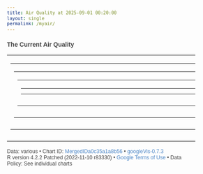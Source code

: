 ```yaml
---
title: Air Quality at 2025-09-01 00:20:00
layout: single
permalink: /myair/
---
```

### The Current Air Quality

<html xmlns="https://www.w3.org/1999/xhtml">
<head>
<title>MergedIDa0c35a1a8b56</title>
<meta http-equiv="content-type" content="text/html;charset=utf-8" />
<style type="text/css">
body {
  color: #444444;
  font-family: Arial,Helvetica,sans-serif;
  font-size: 75%;
  }
  a {
  color: #4D87C7;
  text-decoration: none;
}
</style>
</head>
<body> <!-- Table generated in R 4.2.2 by googleVis 0.7.3 package -->
<!-- Mon Sep  1 00:20:08 2025 -->


<!-- jsHeader -->
<script type="text/javascript">
 
// jsData 
function gvisDataTableIDa0c31a9c5384 () {
var data = new google.visualization.DataTable();
var datajson =
[
 [
26.08,
92.21,
1003.81,
1350,
10,
9.2
] 
];
data.addColumn('number','Temperature (C)');
data.addColumn('number','Humidity (%)');
data.addColumn('number','Pressure (hPa)');
data.addColumn('number','CO2 (ppm)');
data.addColumn('number','PM10 (ug/m3)');
data.addColumn('number','PM2.5 (ug/m3)');
data.addRows(datajson);
return(data);
}


// jsData 
function gvisDataLineChartIDa0c36b8a683a () {
var data = new google.visualization.DataTable();
var datajson =
[
 [
new Date(2025,7,31,16,20,0),
27.83,
96.09
],
[
new Date(2025,7,31,16,21,0),
27.73,
95.33
],
[
new Date(2025,7,31,16,22,0),
27.61,
94.3
],
[
new Date(2025,7,31,16,23,0),
27.49,
93.18
],
[
new Date(2025,7,31,16,24,0),
27.39,
91.66
],
[
new Date(2025,7,31,16,25,0),
27.28,
91.25
],
[
new Date(2025,7,31,16,26,0),
27.19,
90.2
],
[
new Date(2025,7,31,16,27,0),
27.1,
89.67
],
[
new Date(2025,7,31,16,28,0),
27,
89.74
],
[
new Date(2025,7,31,16,29,0),
26.94,
89.21
],
[
new Date(2025,7,31,16,30,0),
26.87,
88.41
],
[
new Date(2025,7,31,16,31,0),
26.81,
88.56
],
[
new Date(2025,7,31,16,32,0),
26.75,
87.87
],
[
new Date(2025,7,31,16,33,0),
26.68,
86.98
],
[
new Date(2025,7,31,16,34,0),
26.62,
86.44
],
[
new Date(2025,7,31,16,35,0),
26.57,
85.82
],
[
new Date(2025,7,31,16,36,0),
26.5,
84.91
],
[
new Date(2025,7,31,16,37,0),
26.42,
84.6
],
[
new Date(2025,7,31,16,38,0),
26.34,
83.2
],
[
new Date(2025,7,31,16,39,0),
26.26,
82.78
],
[
new Date(2025,7,31,16,40,0),
26.19,
81.99
],
[
new Date(2025,7,31,16,41,0),
26.1,
80.38
],
[
new Date(2025,7,31,16,42,0),
26.01,
80.34
],
[
new Date(2025,7,31,16,43,0),
25.94,
79.94
],
[
new Date(2025,7,31,16,44,0),
25.86,
79.01
],
[
new Date(2025,7,31,16,45,0),
25.79,
78.24
],
[
new Date(2025,7,31,16,46,0),
25.72,
77.59
],
[
new Date(2025,7,31,16,47,0),
25.66,
76.84
],
[
new Date(2025,7,31,16,48,0),
25.63,
79.12
],
[
new Date(2025,7,31,16,49,0),
25.65,
80.85
],
[
new Date(2025,7,31,16,50,0),
25.71,
82.18
],
[
new Date(2025,7,31,16,51,0),
25.77,
82.62
],
[
new Date(2025,7,31,16,52,0),
25.86,
83.99
],
[
new Date(2025,7,31,16,53,0),
25.95,
84.46
],
[
new Date(2025,7,31,16,54,0),
26.02,
85.06
],
[
new Date(2025,7,31,16,55,0),
26.11,
85.67
],
[
new Date(2025,7,31,16,56,0),
26.2,
86.37
],
[
new Date(2025,7,31,16,57,0),
26.28,
87.96
],
[
new Date(2025,7,31,16,58,0),
26.37,
88.05
],
[
new Date(2025,7,31,16,59,0),
26.48,
89.05
],
[
new Date(2025,7,31,17,0,0),
26.56,
89.67
],
[
new Date(2025,7,31,17,1,0),
26.65,
90.83
],
[
new Date(2025,7,31,17,2,0),
26.74,
91.28
],
[
new Date(2025,7,31,17,3,0),
26.82,
92.03
],
[
new Date(2025,7,31,17,4,0),
26.89,
92.9
],
[
new Date(2025,7,31,17,5,0),
26.97,
93.62
],
[
new Date(2025,7,31,17,6,0),
27.03,
94.2
],
[
new Date(2025,7,31,17,7,0),
27.1,
94.96
],
[
new Date(2025,7,31,17,8,0),
27.16,
95.95
],
[
new Date(2025,7,31,17,9,0),
27.23,
95.85
],
[
new Date(2025,7,31,17,10,0),
27.28,
96.65
],
[
new Date(2025,7,31,17,11,0),
27.33,
97.75
],
[
new Date(2025,7,31,17,12,0),
27.4,
99.48
],
[
new Date(2025,7,31,17,13,0),
27.45,
100
],
[
new Date(2025,7,31,17,14,0),
27.51,
100
],
[
new Date(2025,7,31,17,15,0),
27.57,
100
],
[
new Date(2025,7,31,17,16,0),
27.61,
100
],
[
new Date(2025,7,31,17,17,0),
27.67,
100
],
[
new Date(2025,7,31,17,18,0),
27.71,
100
],
[
new Date(2025,7,31,17,19,0),
27.75,
100
],
[
new Date(2025,7,31,17,20,0),
27.8,
100
],
[
new Date(2025,7,31,17,21,0),
27.83,
100
],
[
new Date(2025,7,31,17,22,0),
27.87,
100
],
[
new Date(2025,7,31,17,23,0),
27.9,
100
],
[
new Date(2025,7,31,17,24,0),
27.94,
100
],
[
new Date(2025,7,31,17,25,0),
27.97,
100
],
[
new Date(2025,7,31,17,26,0),
27.99,
100
],
[
new Date(2025,7,31,17,27,0),
28.04,
100
],
[
new Date(2025,7,31,17,28,0),
28.07,
100
],
[
new Date(2025,7,31,17,29,0),
28.1,
100
],
[
new Date(2025,7,31,17,30,0),
28.1,
100
],
[
new Date(2025,7,31,17,31,0),
28,
100
],
[
new Date(2025,7,31,17,32,0),
27.85,
100
],
[
new Date(2025,7,31,17,33,0),
27.71,
100
],
[
new Date(2025,7,31,17,34,0),
27.55,
100
],
[
new Date(2025,7,31,17,35,0),
27.43,
100
],
[
new Date(2025,7,31,17,36,0),
27.31,
98.84
],
[
new Date(2025,7,31,17,37,0),
27.18,
98.24
],
[
new Date(2025,7,31,17,38,0),
27.08,
97.46
],
[
new Date(2025,7,31,17,39,0),
26.97,
96.73
],
[
new Date(2025,7,31,17,40,0),
26.87,
96.68
],
[
new Date(2025,7,31,17,41,0),
26.82,
95.76
],
[
new Date(2025,7,31,17,42,0),
26.74,
95.54
],
[
new Date(2025,7,31,17,43,0),
26.67,
94.96
],
[
new Date(2025,7,31,17,44,0),
26.6,
94.8
],
[
new Date(2025,7,31,17,45,0),
26.54,
94.58
],
[
new Date(2025,7,31,17,46,0),
26.49,
94.57
],
[
new Date(2025,7,31,17,47,0),
26.44,
94.89
],
[
new Date(2025,7,31,17,48,0),
26.4,
95.72
],
[
new Date(2025,7,31,17,49,0),
26.37,
96.35
],
[
new Date(2025,7,31,17,50,0),
26.39,
96.84
],
[
new Date(2025,7,31,17,51,0),
26.4,
96.73
],
[
new Date(2025,7,31,17,52,0),
26.39,
96.34
],
[
new Date(2025,7,31,17,53,0),
26.36,
95.83
],
[
new Date(2025,7,31,17,54,0),
26.34,
95.63
],
[
new Date(2025,7,31,17,55,0),
26.3,
95.28
],
[
new Date(2025,7,31,17,56,0),
26.28,
95.17
],
[
new Date(2025,7,31,17,57,0),
26.26,
95.06
],
[
new Date(2025,7,31,17,58,0),
26.22,
94.12
],
[
new Date(2025,7,31,17,59,0),
26.19,
93.77
],
[
new Date(2025,7,31,18,0,0),
26.17,
93.43
],
[
new Date(2025,7,31,18,1,0),
26.1,
92.9
],
[
new Date(2025,7,31,18,2,0),
26.05,
92.68
],
[
new Date(2025,7,31,18,3,0),
26.04,
92.28
],
[
new Date(2025,7,31,18,4,0),
26.03,
92.44
],
[
new Date(2025,7,31,18,5,0),
26.04,
94.27
],
[
new Date(2025,7,31,18,6,0),
26.09,
95.48
],
[
new Date(2025,7,31,18,7,0),
26.16,
96.05
],
[
new Date(2025,7,31,18,8,0),
26.22,
96.28
],
[
new Date(2025,7,31,18,9,0),
26.29,
96.9
],
[
new Date(2025,7,31,18,10,0),
26.37,
97.5
],
[
new Date(2025,7,31,18,11,0),
26.45,
98.07
],
[
new Date(2025,7,31,18,12,0),
26.52,
98.95
],
[
new Date(2025,7,31,18,13,0),
26.59,
99.19
],
[
new Date(2025,7,31,18,14,0),
26.65,
99.69
],
[
new Date(2025,7,31,18,15,0),
26.73,
100
],
[
new Date(2025,7,31,18,16,0),
26.79,
100
],
[
new Date(2025,7,31,18,17,0),
26.86,
100
],
[
new Date(2025,7,31,18,18,0),
26.92,
100
],
[
new Date(2025,7,31,18,19,0),
27,
100
],
[
new Date(2025,7,31,18,20,0),
27.06,
100
],
[
new Date(2025,7,31,18,21,0),
27.12,
100
],
[
new Date(2025,7,31,18,22,0),
27.19,
100
],
[
new Date(2025,7,31,18,23,0),
27.25,
100
],
[
new Date(2025,7,31,18,24,0),
27.33,
100
],
[
new Date(2025,7,31,18,25,0),
27.39,
100
],
[
new Date(2025,7,31,18,26,0),
27.45,
100
],
[
new Date(2025,7,31,18,27,0),
27.51,
100
],
[
new Date(2025,7,31,18,28,0),
27.58,
100
],
[
new Date(2025,7,31,18,29,0),
27.64,
100
],
[
new Date(2025,7,31,18,30,0),
27.7,
100
],
[
new Date(2025,7,31,18,31,0),
27.75,
100
],
[
new Date(2025,7,31,18,32,0),
27.8,
100
],
[
new Date(2025,7,31,18,33,0),
27.85,
100
],
[
new Date(2025,7,31,18,34,0),
27.89,
100
],
[
new Date(2025,7,31,18,35,0),
27.93,
100
],
[
new Date(2025,7,31,18,36,0),
28,
100
],
[
new Date(2025,7,31,18,37,0),
28.02,
100
],
[
new Date(2025,7,31,18,38,0),
27.94,
100
],
[
new Date(2025,7,31,18,39,0),
27.83,
100
],
[
new Date(2025,7,31,18,40,0),
27.75,
100
],
[
new Date(2025,7,31,18,41,0),
27.65,
100
],
[
new Date(2025,7,31,18,42,0),
27.54,
100
],
[
new Date(2025,7,31,18,43,0),
27.44,
100
],
[
new Date(2025,7,31,18,44,0),
27.35,
100
],
[
new Date(2025,7,31,18,45,0),
27.25,
100
],
[
new Date(2025,7,31,18,46,0),
27.14,
100
],
[
new Date(2025,7,31,18,47,0),
27.06,
100
],
[
new Date(2025,7,31,18,48,0),
26.97,
100
],
[
new Date(2025,7,31,18,49,0),
26.87,
99.23
],
[
new Date(2025,7,31,18,50,0),
26.81,
98.96
],
[
new Date(2025,7,31,18,51,0),
26.74,
97
],
[
new Date(2025,7,31,18,52,0),
26.65,
95.88
],
[
new Date(2025,7,31,18,53,0),
26.58,
96.23
],
[
new Date(2025,7,31,18,54,0),
26.52,
94.01
],
[
new Date(2025,7,31,18,55,0),
26.45,
93.28
],
[
new Date(2025,7,31,18,56,0),
26.37,
93.37
],
[
new Date(2025,7,31,18,57,0),
26.31,
92.31
],
[
new Date(2025,7,31,18,58,0),
26.22,
91.26
],
[
new Date(2025,7,31,18,59,0),
26.15,
90.62
],
[
new Date(2025,7,31,19,0,0),
26.1,
89.82
],
[
new Date(2025,7,31,19,1,0),
26.04,
88.98
],
[
new Date(2025,7,31,19,2,0),
25.96,
88.49
],
[
new Date(2025,7,31,19,3,0),
25.89,
86.73
],
[
new Date(2025,7,31,19,4,0),
25.81,
85.87
],
[
new Date(2025,7,31,19,5,0),
25.76,
85.67
],
[
new Date(2025,7,31,19,6,0),
25.72,
85.49
],
[
new Date(2025,7,31,19,7,0),
25.66,
85.24
],
[
new Date(2025,7,31,19,8,0),
25.65,
85.71
],
[
new Date(2025,7,31,19,9,0),
25.65,
86.55
],
[
new Date(2025,7,31,19,10,0),
25.69,
88.54
],
[
new Date(2025,7,31,19,11,0),
25.75,
89.72
],
[
new Date(2025,7,31,19,12,0),
25.83,
91.07
],
[
new Date(2025,7,31,19,13,0),
25.9,
91.77
],
[
new Date(2025,7,31,19,14,0),
26,
92.97
],
[
new Date(2025,7,31,19,15,0),
26.09,
93.58
],
[
new Date(2025,7,31,19,16,0),
26.18,
94.47
],
[
new Date(2025,7,31,19,17,0),
26.25,
95.38
],
[
new Date(2025,7,31,19,18,0),
26.35,
96.1
],
[
new Date(2025,7,31,19,19,0),
26.4,
96.47
],
[
new Date(2025,7,31,19,20,0),
26.5,
97.29
],
[
new Date(2025,7,31,19,21,0),
26.56,
97.73
],
[
new Date(2025,7,31,19,22,0),
26.64,
98.49
],
[
new Date(2025,7,31,19,23,0),
26.71,
99.1
],
[
new Date(2025,7,31,19,24,0),
26.78,
100
],
[
new Date(2025,7,31,19,25,0),
26.85,
100
],
[
new Date(2025,7,31,19,26,0),
26.91,
100
],
[
new Date(2025,7,31,19,27,0),
26.97,
100
],
[
new Date(2025,7,31,19,28,0),
27.03,
100
],
[
new Date(2025,7,31,19,29,0),
27.09,
100
],
[
new Date(2025,7,31,19,30,0),
27.15,
100
],
[
new Date(2025,7,31,19,31,0),
27.21,
100
],
[
new Date(2025,7,31,19,32,0),
27.26,
100
],
[
new Date(2025,7,31,19,33,0),
27.33,
100
],
[
new Date(2025,7,31,19,34,0),
27.38,
100
],
[
new Date(2025,7,31,19,35,0),
27.45,
100
],
[
new Date(2025,7,31,19,36,0),
27.5,
100
],
[
new Date(2025,7,31,19,37,0),
27.54,
100
],
[
new Date(2025,7,31,19,38,0),
27.59,
100
],
[
new Date(2025,7,31,19,39,0),
27.63,
100
],
[
new Date(2025,7,31,19,40,0),
27.68,
100
],
[
new Date(2025,7,31,19,41,0),
27.72,
100
],
[
new Date(2025,7,31,19,42,0),
27.76,
100
],
[
new Date(2025,7,31,19,43,0),
27.79,
100
],
[
new Date(2025,7,31,19,44,0),
27.83,
100
],
[
new Date(2025,7,31,19,45,0),
27.85,
100
],
[
new Date(2025,7,31,19,46,0),
27.89,
100
],
[
new Date(2025,7,31,19,47,0),
27.93,
100
],
[
new Date(2025,7,31,19,48,0),
27.97,
100
],
[
new Date(2025,7,31,19,49,0),
27.98,
100
],
[
new Date(2025,7,31,19,50,0),
27.96,
100
],
[
new Date(2025,7,31,19,51,0),
27.88,
100
],
[
new Date(2025,7,31,19,52,0),
27.8,
100
],
[
new Date(2025,7,31,19,53,0),
27.71,
100
],
[
new Date(2025,7,31,19,54,0),
27.62,
100
],
[
new Date(2025,7,31,19,55,0),
27.58,
100
],
[
new Date(2025,7,31,19,56,0),
27.51,
100
],
[
new Date(2025,7,31,19,57,0),
27.47,
100
],
[
new Date(2025,7,31,19,58,0),
27.43,
100
],
[
new Date(2025,7,31,19,59,0),
27.37,
100
],
[
new Date(2025,7,31,20,0,0),
27.33,
100
],
[
new Date(2025,7,31,20,1,0),
27.27,
100
],
[
new Date(2025,7,31,20,2,0),
27.21,
99.86
],
[
new Date(2025,7,31,20,3,0),
27.16,
99.97
],
[
new Date(2025,7,31,20,4,0),
27.11,
98.65
],
[
new Date(2025,7,31,20,5,0),
27.06,
98.87
],
[
new Date(2025,7,31,20,6,0),
26.99,
98.21
],
[
new Date(2025,7,31,20,7,0),
26.99,
97.95
],
[
new Date(2025,7,31,20,8,0),
26.95,
97.22
],
[
new Date(2025,7,31,20,9,0),
26.9,
96.72
],
[
new Date(2025,7,31,20,10,0),
26.86,
95.95
],
[
new Date(2025,7,31,20,11,0),
26.82,
95.87
],
[
new Date(2025,7,31,20,12,0),
26.8,
95.23
],
[
new Date(2025,7,31,20,13,0),
26.76,
95.13
],
[
new Date(2025,7,31,20,14,0),
26.71,
94.5
],
[
new Date(2025,7,31,20,15,0),
26.67,
93.97
],
[
new Date(2025,7,31,20,16,0),
26.64,
93.96
],
[
new Date(2025,7,31,20,17,0),
26.6,
93.38
],
[
new Date(2025,7,31,20,18,0),
26.56,
92.63
],
[
new Date(2025,7,31,20,19,0),
26.51,
92.09
],
[
new Date(2025,7,31,20,20,0),
26.47,
92.08
],
[
new Date(2025,7,31,20,21,0),
26.43,
91.4
],
[
new Date(2025,7,31,20,22,0),
26.38,
90.81
],
[
new Date(2025,7,31,20,23,0),
26.35,
90.52
],
[
new Date(2025,7,31,20,24,0),
26.31,
90.43
],
[
new Date(2025,7,31,20,25,0),
26.28,
89.94
],
[
new Date(2025,7,31,20,26,0),
26.24,
89.75
],
[
new Date(2025,7,31,20,27,0),
26.22,
88.97
],
[
new Date(2025,7,31,20,28,0),
26.19,
88.14
],
[
new Date(2025,7,31,20,29,0),
26.17,
88.46
],
[
new Date(2025,7,31,20,30,0),
26.13,
88.28
],
[
new Date(2025,7,31,20,31,0),
26.12,
88.67
],
[
new Date(2025,7,31,20,32,0),
26.13,
90.15
],
[
new Date(2025,7,31,20,33,0),
26.17,
91.42
],
[
new Date(2025,7,31,20,34,0),
26.22,
92.49
],
[
new Date(2025,7,31,20,35,0),
26.29,
93.26
],
[
new Date(2025,7,31,20,36,0),
26.36,
93.93
],
[
new Date(2025,7,31,20,37,0),
26.45,
94.73
],
[
new Date(2025,7,31,20,38,0),
26.52,
95.14
],
[
new Date(2025,7,31,20,39,0),
26.59,
95.83
],
[
new Date(2025,7,31,20,40,0),
26.67,
96.38
],
[
new Date(2025,7,31,20,41,0),
26.74,
97.09
],
[
new Date(2025,7,31,20,42,0),
26.8,
97.63
],
[
new Date(2025,7,31,20,43,0),
26.87,
98.14
],
[
new Date(2025,7,31,20,44,0),
26.92,
98.81
],
[
new Date(2025,7,31,20,45,0),
27,
99.74
],
[
new Date(2025,7,31,20,46,0),
27.06,
100
],
[
new Date(2025,7,31,20,47,0),
27.11,
100
],
[
new Date(2025,7,31,20,48,0),
27.16,
100
],
[
new Date(2025,7,31,20,49,0),
27.21,
100
],
[
new Date(2025,7,31,20,50,0),
27.26,
100
],
[
new Date(2025,7,31,20,51,0),
27.31,
100
],
[
new Date(2025,7,31,20,52,0),
27.38,
100
],
[
new Date(2025,7,31,20,53,0),
27.44,
100
],
[
new Date(2025,7,31,20,54,0),
27.52,
100
],
[
new Date(2025,7,31,20,55,0),
27.6,
100
],
[
new Date(2025,7,31,20,56,0),
27.66,
100
],
[
new Date(2025,7,31,20,57,0),
27.73,
100
],
[
new Date(2025,7,31,20,58,0),
27.77,
100
],
[
new Date(2025,7,31,20,59,0),
27.84,
100
],
[
new Date(2025,7,31,21,0,0),
27.88,
100
],
[
new Date(2025,7,31,21,1,0),
27.92,
100
],
[
new Date(2025,7,31,21,2,0),
27.96,
100
],
[
new Date(2025,7,31,21,3,0),
28,
100
],
[
new Date(2025,7,31,21,4,0),
28.03,
100
],
[
new Date(2025,7,31,21,5,0),
28.04,
100
],
[
new Date(2025,7,31,21,6,0),
28.08,
100
],
[
new Date(2025,7,31,21,7,0),
27.99,
100
],
[
new Date(2025,7,31,21,8,0),
27.89,
100
],
[
new Date(2025,7,31,21,9,0),
27.79,
100
],
[
new Date(2025,7,31,21,10,0),
27.69,
100
],
[
new Date(2025,7,31,21,11,0),
27.61,
100
],
[
new Date(2025,7,31,21,12,0),
27.52,
100
],
[
new Date(2025,7,31,21,13,0),
27.45,
100
],
[
new Date(2025,7,31,21,14,0),
27.36,
98.76
],
[
new Date(2025,7,31,21,15,0),
27.28,
98.1
],
[
new Date(2025,7,31,21,16,0),
27.2,
97.56
],
[
new Date(2025,7,31,21,17,0),
27.12,
96.77
],
[
new Date(2025,7,31,21,18,0),
27.05,
96.42
],
[
new Date(2025,7,31,21,19,0),
27,
95.65
],
[
new Date(2025,7,31,21,20,0),
26.91,
95.42
],
[
new Date(2025,7,31,21,21,0),
26.86,
94.9
],
[
new Date(2025,7,31,21,22,0),
26.8,
94.14
],
[
new Date(2025,7,31,21,23,0),
26.74,
93.45
],
[
new Date(2025,7,31,21,24,0),
26.69,
92.87
],
[
new Date(2025,7,31,21,25,0),
26.63,
92.33
],
[
new Date(2025,7,31,21,26,0),
26.58,
91.86
],
[
new Date(2025,7,31,21,27,0),
26.51,
91.4
],
[
new Date(2025,7,31,21,28,0),
26.46,
90.81
],
[
new Date(2025,7,31,21,29,0),
26.42,
90.36
],
[
new Date(2025,7,31,21,30,0),
26.39,
91.07
],
[
new Date(2025,7,31,21,31,0),
26.36,
90.98
],
[
new Date(2025,7,31,21,32,0),
26.35,
90.89
],
[
new Date(2025,7,31,21,33,0),
26.32,
89.58
],
[
new Date(2025,7,31,21,34,0),
26.28,
89.78
],
[
new Date(2025,7,31,21,35,0),
26.26,
89.77
],
[
new Date(2025,7,31,21,36,0),
26.23,
89.17
],
[
new Date(2025,7,31,21,37,0),
26.18,
88.76
],
[
new Date(2025,7,31,21,38,0),
26.15,
88.57
],
[
new Date(2025,7,31,21,39,0),
26.12,
87.86
],
[
new Date(2025,7,31,21,40,0),
26.1,
87.99
],
[
new Date(2025,7,31,21,41,0),
26.06,
89.02
],
[
new Date(2025,7,31,21,42,0),
26.08,
90.18
],
[
new Date(2025,7,31,21,43,0),
26.12,
91.32
],
[
new Date(2025,7,31,21,44,0),
26.18,
92.21
],
[
new Date(2025,7,31,21,45,0),
26.26,
92.99
],
[
new Date(2025,7,31,21,46,0),
26.32,
93.76
],
[
new Date(2025,7,31,21,47,0),
26.41,
94.38
],
[
new Date(2025,7,31,21,48,0),
26.49,
94.9
],
[
new Date(2025,7,31,21,49,0),
26.56,
95.78
],
[
new Date(2025,7,31,21,50,0),
26.62,
96.03
],
[
new Date(2025,7,31,21,51,0),
26.68,
96.57
],
[
new Date(2025,7,31,21,52,0),
26.76,
97.06
],
[
new Date(2025,7,31,21,53,0),
26.8,
97.61
],
[
new Date(2025,7,31,21,54,0),
26.86,
98.22
],
[
new Date(2025,7,31,21,55,0),
26.91,
98.64
],
[
new Date(2025,7,31,21,56,0),
26.98,
99.02
],
[
new Date(2025,7,31,21,57,0),
27.03,
99.55
],
[
new Date(2025,7,31,21,58,0),
27.09,
100
],
[
new Date(2025,7,31,21,59,0),
27.14,
100
],
[
new Date(2025,7,31,22,0,0),
27.17,
100
],
[
new Date(2025,7,31,22,1,0),
27.21,
100
],
[
new Date(2025,7,31,22,2,0),
27.3,
100
],
[
new Date(2025,7,31,22,3,0),
27.33,
100
],
[
new Date(2025,7,31,22,4,0),
27.38,
100
],
[
new Date(2025,7,31,22,5,0),
27.43,
100
],
[
new Date(2025,7,31,22,6,0),
27.47,
100
],
[
new Date(2025,7,31,22,7,0),
27.51,
100
],
[
new Date(2025,7,31,22,8,0),
27.56,
100
],
[
new Date(2025,7,31,22,9,0),
27.6,
100
],
[
new Date(2025,7,31,22,10,0),
27.64,
100
],
[
new Date(2025,7,31,22,11,0),
27.67,
100
],
[
new Date(2025,7,31,22,12,0),
27.7,
100
],
[
new Date(2025,7,31,22,13,0),
27.74,
100
],
[
new Date(2025,7,31,22,14,0),
27.78,
100
],
[
new Date(2025,7,31,22,15,0),
27.81,
100
],
[
new Date(2025,7,31,22,16,0),
27.84,
100
],
[
new Date(2025,7,31,22,17,0),
27.88,
100
],
[
new Date(2025,7,31,22,18,0),
27.9,
100
],
[
new Date(2025,7,31,22,19,0),
27.93,
100
],
[
new Date(2025,7,31,22,20,0),
27.93,
100
],
[
new Date(2025,7,31,22,21,0),
27.83,
100
],
[
new Date(2025,7,31,22,22,0),
27.73,
100
],
[
new Date(2025,7,31,22,23,0),
27.6,
100
],
[
new Date(2025,7,31,22,24,0),
27.53,
100
],
[
new Date(2025,7,31,22,25,0),
27.45,
99.52
],
[
new Date(2025,7,31,22,26,0),
27.36,
98.79
],
[
new Date(2025,7,31,22,27,0),
27.26,
98.62
],
[
new Date(2025,7,31,22,28,0),
27.19,
97.68
],
[
new Date(2025,7,31,22,29,0),
27.14,
97.52
],
[
new Date(2025,7,31,22,30,0),
27.06,
96.56
],
[
new Date(2025,7,31,22,31,0),
27.01,
96.21
],
[
new Date(2025,7,31,22,32,0),
26.91,
95.4
],
[
new Date(2025,7,31,22,33,0),
26.87,
95.34
],
[
new Date(2025,7,31,22,34,0),
26.81,
93.84
],
[
new Date(2025,7,31,22,35,0),
26.75,
93.47
],
[
new Date(2025,7,31,22,36,0),
26.69,
93.66
],
[
new Date(2025,7,31,22,37,0),
26.61,
92.86
],
[
new Date(2025,7,31,22,38,0),
26.56,
92.45
],
[
new Date(2025,7,31,22,39,0),
26.53,
91.86
],
[
new Date(2025,7,31,22,40,0),
26.44,
91.47
],
[
new Date(2025,7,31,22,41,0),
26.42,
90.99
],
[
new Date(2025,7,31,22,42,0),
26.36,
90.49
],
[
new Date(2025,7,31,22,43,0),
26.32,
89.95
],
[
new Date(2025,7,31,22,44,0),
26.28,
89.84
],
[
new Date(2025,7,31,22,45,0),
26.23,
89.12
],
[
new Date(2025,7,31,22,46,0),
26.21,
89.06
],
[
new Date(2025,7,31,22,47,0),
26.17,
89.18
],
[
new Date(2025,7,31,22,48,0),
26.15,
88.53
],
[
new Date(2025,7,31,22,49,0),
26.11,
87.97
],
[
new Date(2025,7,31,22,50,0),
26.06,
87.66
],
[
new Date(2025,7,31,22,51,0),
26.03,
87.38
],
[
new Date(2025,7,31,22,52,0),
26.01,
86.79
],
[
new Date(2025,7,31,22,53,0),
25.96,
85.93
],
[
new Date(2025,7,31,22,54,0),
25.93,
86.41
],
[
new Date(2025,7,31,22,55,0),
25.9,
86.08
],
[
new Date(2025,7,31,22,56,0),
25.88,
86.63
],
[
new Date(2025,7,31,22,57,0),
25.89,
88.39
],
[
new Date(2025,7,31,22,58,0),
25.95,
89.43
],
[
new Date(2025,7,31,22,59,0),
26.01,
90.33
],
[
new Date(2025,7,31,23,0,0),
26.08,
91.18
],
[
new Date(2025,7,31,23,1,0),
26.15,
91.86
],
[
new Date(2025,7,31,23,2,0),
26.21,
92.48
],
[
new Date(2025,7,31,23,3,0),
26.27,
93.04
],
[
new Date(2025,7,31,23,4,0),
26.37,
93.65
],
[
new Date(2025,7,31,23,5,0),
26.44,
94.22
],
[
new Date(2025,7,31,23,6,0),
26.51,
94.74
],
[
new Date(2025,7,31,23,7,0),
26.57,
95.36
],
[
new Date(2025,7,31,23,8,0),
26.63,
95.82
],
[
new Date(2025,7,31,23,9,0),
26.69,
96.43
],
[
new Date(2025,7,31,23,10,0),
26.76,
97.07
],
[
new Date(2025,7,31,23,11,0),
26.81,
97.64
],
[
new Date(2025,7,31,23,12,0),
26.85,
98.2
],
[
new Date(2025,7,31,23,13,0),
26.92,
98.56
],
[
new Date(2025,7,31,23,14,0),
26.98,
99.67
],
[
new Date(2025,7,31,23,15,0),
27.03,
99.72
],
[
new Date(2025,7,31,23,16,0),
27.07,
100
],
[
new Date(2025,7,31,23,17,0),
27.12,
100
],
[
new Date(2025,7,31,23,18,0),
27.17,
100
],
[
new Date(2025,7,31,23,19,0),
27.21,
100
],
[
new Date(2025,7,31,23,20,0),
27.26,
100
],
[
new Date(2025,7,31,23,21,0),
27.31,
100
],
[
new Date(2025,7,31,23,22,0),
27.34,
100
],
[
new Date(2025,7,31,23,23,0),
27.38,
100
],
[
new Date(2025,7,31,23,24,0),
27.44,
100
],
[
new Date(2025,7,31,23,25,0),
27.48,
100
],
[
new Date(2025,7,31,23,26,0),
27.51,
100
],
[
new Date(2025,7,31,23,27,0),
27.56,
100
],
[
new Date(2025,7,31,23,28,0),
27.6,
100
],
[
new Date(2025,7,31,23,29,0),
27.63,
100
],
[
new Date(2025,7,31,23,30,0),
27.68,
100
],
[
new Date(2025,7,31,23,31,0),
27.71,
100
],
[
new Date(2025,7,31,23,32,0),
27.74,
100
],
[
new Date(2025,7,31,23,33,0),
27.77,
100
],
[
new Date(2025,7,31,23,34,0),
27.8,
100
],
[
new Date(2025,7,31,23,35,0),
27.82,
100
],
[
new Date(2025,7,31,23,36,0),
27.86,
100
],
[
new Date(2025,7,31,23,37,0),
27.89,
100
],
[
new Date(2025,7,31,23,38,0),
27.92,
100
],
[
new Date(2025,7,31,23,39,0),
27.95,
100
],
[
new Date(2025,7,31,23,40,0),
27.94,
100
],
[
new Date(2025,7,31,23,41,0),
27.82,
100
],
[
new Date(2025,7,31,23,42,0),
27.69,
100
],
[
new Date(2025,7,31,23,43,0),
27.55,
100
],
[
new Date(2025,7,31,23,44,0),
27.42,
99.52
],
[
new Date(2025,7,31,23,45,0),
27.34,
99.29
],
[
new Date(2025,7,31,23,46,0),
27.23,
97.59
],
[
new Date(2025,7,31,23,47,0),
27.14,
96.81
],
[
new Date(2025,7,31,23,48,0),
27.04,
96.2
],
[
new Date(2025,7,31,23,49,0),
26.94,
95.61
],
[
new Date(2025,7,31,23,50,0),
26.87,
94.89
],
[
new Date(2025,7,31,23,51,0),
26.79,
94.05
],
[
new Date(2025,7,31,23,52,0),
26.7,
93.33
],
[
new Date(2025,7,31,23,53,0),
26.61,
92.84
],
[
new Date(2025,7,31,23,54,0),
26.54,
91.77
],
[
new Date(2025,7,31,23,55,0),
26.48,
91.59
],
[
new Date(2025,7,31,23,56,0),
26.4,
90.79
],
[
new Date(2025,7,31,23,57,0),
26.32,
90.59
],
[
new Date(2025,7,31,23,58,0),
26.26,
89.83
],
[
new Date(2025,7,31,23,59,0),
26.2,
88.89
],
[
new Date(2025,8,1,0,0,0),
26.13,
88.72
],
[
new Date(2025,8,1,0,1,0),
26.06,
88
],
[
new Date(2025,8,1,0,2,0),
26.02,
87.68
],
[
new Date(2025,8,1,0,3,0),
25.96,
87.38
],
[
new Date(2025,8,1,0,4,0),
25.91,
86.27
],
[
new Date(2025,8,1,0,5,0),
25.86,
86.13
],
[
new Date(2025,8,1,0,6,0),
25.8,
85.45
],
[
new Date(2025,8,1,0,7,0),
25.77,
84.97
],
[
new Date(2025,8,1,0,8,0),
25.73,
84.63
],
[
new Date(2025,8,1,0,9,0),
25.67,
84.17
],
[
new Date(2025,8,1,0,10,0),
25.62,
83.95
],
[
new Date(2025,8,1,0,11,0),
25.58,
84.24
],
[
new Date(2025,8,1,0,12,0),
25.6,
86.36
],
[
new Date(2025,8,1,0,13,0),
25.64,
87.5
],
[
new Date(2025,8,1,0,14,0),
25.71,
88.43
],
[
new Date(2025,8,1,0,15,0),
25.76,
88.99
],
[
new Date(2025,8,1,0,16,0),
25.82,
89.8
],
[
new Date(2025,8,1,0,17,0),
25.9,
90.2
],
[
new Date(2025,8,1,0,18,0),
25.96,
90.69
],
[
new Date(2025,8,1,0,19,0),
26.01,
91.38
],
[
new Date(2025,8,1,0,20,0),
26.08,
92.21
] 
];
data.addColumn('datetime','time');
data.addColumn('number','Temperature');
data.addColumn('number','Humidity');
data.addRows(datajson);
return(data);
}


// jsData 
function gvisDataAreaChartIDa0c372c17645 () {
var data = new google.visualization.DataTable();
var datajson =
[
 [
new Date(2025,7,31,16,20,0),
1004.15,
"#9B59B6"
],
[
new Date(2025,7,31,16,21,0),
1004.11,
"#9B59B6"
],
[
new Date(2025,7,31,16,22,0),
1004.05,
"#9B59B6"
],
[
new Date(2025,7,31,16,23,0),
1004.12,
"#9B59B6"
],
[
new Date(2025,7,31,16,24,0),
1004.16,
"#9B59B6"
],
[
new Date(2025,7,31,16,25,0),
1004.13,
"#9B59B6"
],
[
new Date(2025,7,31,16,26,0),
1004.16,
"#9B59B6"
],
[
new Date(2025,7,31,16,27,0),
1004.14,
"#9B59B6"
],
[
new Date(2025,7,31,16,28,0),
1004.12,
"#9B59B6"
],
[
new Date(2025,7,31,16,29,0),
1004.22,
"#9B59B6"
],
[
new Date(2025,7,31,16,30,0),
1004.2,
"#9B59B6"
],
[
new Date(2025,7,31,16,31,0),
1004.16,
"#9B59B6"
],
[
new Date(2025,7,31,16,32,0),
1004.21,
"#9B59B6"
],
[
new Date(2025,7,31,16,33,0),
1004.23,
"#9B59B6"
],
[
new Date(2025,7,31,16,34,0),
1004.25,
"#9B59B6"
],
[
new Date(2025,7,31,16,35,0),
1004.26,
"#9B59B6"
],
[
new Date(2025,7,31,16,36,0),
1004.25,
"#9B59B6"
],
[
new Date(2025,7,31,16,37,0),
1004.23,
"#9B59B6"
],
[
new Date(2025,7,31,16,38,0),
1004.25,
"#9B59B6"
],
[
new Date(2025,7,31,16,39,0),
1004.19,
"#9B59B6"
],
[
new Date(2025,7,31,16,40,0),
1004.2,
"#9B59B6"
],
[
new Date(2025,7,31,16,41,0),
1004.18,
"#9B59B6"
],
[
new Date(2025,7,31,16,42,0),
1004.19,
"#9B59B6"
],
[
new Date(2025,7,31,16,43,0),
1004.18,
"#9B59B6"
],
[
new Date(2025,7,31,16,44,0),
1004.17,
"#9B59B6"
],
[
new Date(2025,7,31,16,45,0),
1004.15,
"#9B59B6"
],
[
new Date(2025,7,31,16,46,0),
1004.17,
"#9B59B6"
],
[
new Date(2025,7,31,16,47,0),
1004.14,
"#9B59B6"
],
[
new Date(2025,7,31,16,48,0),
1004.1,
"#9B59B6"
],
[
new Date(2025,7,31,16,49,0),
1004.11,
"#9B59B6"
],
[
new Date(2025,7,31,16,50,0),
1004.12,
"#9B59B6"
],
[
new Date(2025,7,31,16,51,0),
1004.04,
"#9B59B6"
],
[
new Date(2025,7,31,16,52,0),
1004.09,
"#9B59B6"
],
[
new Date(2025,7,31,16,53,0),
1004.12,
"#9B59B6"
],
[
new Date(2025,7,31,16,54,0),
1004.06,
"#9B59B6"
],
[
new Date(2025,7,31,16,55,0),
1004.08,
"#9B59B6"
],
[
new Date(2025,7,31,16,56,0),
1004.02,
"#9B59B6"
],
[
new Date(2025,7,31,16,57,0),
1004.05,
"#9B59B6"
],
[
new Date(2025,7,31,16,58,0),
1004.09,
"#9B59B6"
],
[
new Date(2025,7,31,16,59,0),
1004.11,
"#9B59B6"
],
[
new Date(2025,7,31,17,0,0),
1004.18,
"#9B59B6"
],
[
new Date(2025,7,31,17,1,0),
1004.14,
"#9B59B6"
],
[
new Date(2025,7,31,17,2,0),
1004.1,
"#9B59B6"
],
[
new Date(2025,7,31,17,3,0),
1004.11,
"#9B59B6"
],
[
new Date(2025,7,31,17,4,0),
1004.1,
"#9B59B6"
],
[
new Date(2025,7,31,17,5,0),
1004.15,
"#9B59B6"
],
[
new Date(2025,7,31,17,6,0),
1004.12,
"#9B59B6"
],
[
new Date(2025,7,31,17,7,0),
1004.13,
"#9B59B6"
],
[
new Date(2025,7,31,17,8,0),
1004.15,
"#9B59B6"
],
[
new Date(2025,7,31,17,9,0),
1004.16,
"#9B59B6"
],
[
new Date(2025,7,31,17,10,0),
1004.16,
"#9B59B6"
],
[
new Date(2025,7,31,17,11,0),
1004.17,
"#9B59B6"
],
[
new Date(2025,7,31,17,12,0),
1004.13,
"#9B59B6"
],
[
new Date(2025,7,31,17,13,0),
1004.09,
"#9B59B6"
],
[
new Date(2025,7,31,17,14,0),
1004.13,
"#9B59B6"
],
[
new Date(2025,7,31,17,15,0),
1004.15,
"#9B59B6"
],
[
new Date(2025,7,31,17,16,0),
1004.14,
"#9B59B6"
],
[
new Date(2025,7,31,17,17,0),
1004.15,
"#9B59B6"
],
[
new Date(2025,7,31,17,18,0),
1004.13,
"#9B59B6"
],
[
new Date(2025,7,31,17,19,0),
1004.14,
"#9B59B6"
],
[
new Date(2025,7,31,17,20,0),
1004.15,
"#9B59B6"
],
[
new Date(2025,7,31,17,21,0),
1004.17,
"#9B59B6"
],
[
new Date(2025,7,31,17,22,0),
1004.17,
"#9B59B6"
],
[
new Date(2025,7,31,17,23,0),
1004.16,
"#9B59B6"
],
[
new Date(2025,7,31,17,24,0),
1004.14,
"#9B59B6"
],
[
new Date(2025,7,31,17,25,0),
1004.14,
"#9B59B6"
],
[
new Date(2025,7,31,17,26,0),
1004.17,
"#9B59B6"
],
[
new Date(2025,7,31,17,27,0),
1004.15,
"#9B59B6"
],
[
new Date(2025,7,31,17,28,0),
1004.14,
"#9B59B6"
],
[
new Date(2025,7,31,17,29,0),
1004.18,
"#9B59B6"
],
[
new Date(2025,7,31,17,30,0),
1004.25,
"#9B59B6"
],
[
new Date(2025,7,31,17,31,0),
1004.16,
"#9B59B6"
],
[
new Date(2025,7,31,17,32,0),
1004.19,
"#9B59B6"
],
[
new Date(2025,7,31,17,33,0),
1004.22,
"#9B59B6"
],
[
new Date(2025,7,31,17,34,0),
1004.16,
"#9B59B6"
],
[
new Date(2025,7,31,17,35,0),
1004.14,
"#9B59B6"
],
[
new Date(2025,7,31,17,36,0),
1004.16,
"#9B59B6"
],
[
new Date(2025,7,31,17,37,0),
1004.11,
"#9B59B6"
],
[
new Date(2025,7,31,17,38,0),
1004.14,
"#9B59B6"
],
[
new Date(2025,7,31,17,39,0),
1004.18,
"#9B59B6"
],
[
new Date(2025,7,31,17,40,0),
1004.13,
"#9B59B6"
],
[
new Date(2025,7,31,17,41,0),
1004.19,
"#9B59B6"
],
[
new Date(2025,7,31,17,42,0),
1004.22,
"#9B59B6"
],
[
new Date(2025,7,31,17,43,0),
1004.26,
"#9B59B6"
],
[
new Date(2025,7,31,17,44,0),
1004.24,
"#9B59B6"
],
[
new Date(2025,7,31,17,45,0),
1004.2,
"#9B59B6"
],
[
new Date(2025,7,31,17,46,0),
1004.26,
"#9B59B6"
],
[
new Date(2025,7,31,17,47,0),
1004.26,
"#9B59B6"
],
[
new Date(2025,7,31,17,48,0),
1004.22,
"#9B59B6"
],
[
new Date(2025,7,31,17,49,0),
1004.14,
"#9B59B6"
],
[
new Date(2025,7,31,17,50,0),
1004.12,
"#9B59B6"
],
[
new Date(2025,7,31,17,51,0),
1004.11,
"#9B59B6"
],
[
new Date(2025,7,31,17,52,0),
1004.07,
"#9B59B6"
],
[
new Date(2025,7,31,17,53,0),
1004.06,
"#9B59B6"
],
[
new Date(2025,7,31,17,54,0),
1004.07,
"#9B59B6"
],
[
new Date(2025,7,31,17,55,0),
1004.04,
"#9B59B6"
],
[
new Date(2025,7,31,17,56,0),
1004,
"#9B59B6"
],
[
new Date(2025,7,31,17,57,0),
1003.99,
"#9B59B6"
],
[
new Date(2025,7,31,17,58,0),
1003.96,
"#9B59B6"
],
[
new Date(2025,7,31,17,59,0),
1003.91,
"#9B59B6"
],
[
new Date(2025,7,31,18,0,0),
1003.88,
"#9B59B6"
],
[
new Date(2025,7,31,18,1,0),
1003.89,
"#9B59B6"
],
[
new Date(2025,7,31,18,2,0),
1003.87,
"#9B59B6"
],
[
new Date(2025,7,31,18,3,0),
1003.87,
"#9B59B6"
],
[
new Date(2025,7,31,18,4,0),
1003.9,
"#9B59B6"
],
[
new Date(2025,7,31,18,5,0),
1003.93,
"#9B59B6"
],
[
new Date(2025,7,31,18,6,0),
1003.85,
"#9B59B6"
],
[
new Date(2025,7,31,18,7,0),
1003.83,
"#9B59B6"
],
[
new Date(2025,7,31,18,8,0),
1003.81,
"#9B59B6"
],
[
new Date(2025,7,31,18,9,0),
1003.8,
"#9B59B6"
],
[
new Date(2025,7,31,18,10,0),
1003.79,
"#9B59B6"
],
[
new Date(2025,7,31,18,11,0),
1003.85,
"#9B59B6"
],
[
new Date(2025,7,31,18,12,0),
1003.84,
"#9B59B6"
],
[
new Date(2025,7,31,18,13,0),
1003.83,
"#9B59B6"
],
[
new Date(2025,7,31,18,14,0),
1003.8,
"#9B59B6"
],
[
new Date(2025,7,31,18,15,0),
1003.84,
"#9B59B6"
],
[
new Date(2025,7,31,18,16,0),
1003.79,
"#9B59B6"
],
[
new Date(2025,7,31,18,17,0),
1003.81,
"#9B59B6"
],
[
new Date(2025,7,31,18,18,0),
1003.81,
"#9B59B6"
],
[
new Date(2025,7,31,18,19,0),
1003.82,
"#9B59B6"
],
[
new Date(2025,7,31,18,20,0),
1003.8,
"#9B59B6"
],
[
new Date(2025,7,31,18,21,0),
1003.76,
"#9B59B6"
],
[
new Date(2025,7,31,18,22,0),
1003.84,
"#9B59B6"
],
[
new Date(2025,7,31,18,23,0),
1003.76,
"#9B59B6"
],
[
new Date(2025,7,31,18,24,0),
1003.77,
"#9B59B6"
],
[
new Date(2025,7,31,18,25,0),
1003.8,
"#9B59B6"
],
[
new Date(2025,7,31,18,26,0),
1003.82,
"#9B59B6"
],
[
new Date(2025,7,31,18,27,0),
1003.82,
"#9B59B6"
],
[
new Date(2025,7,31,18,28,0),
1003.8,
"#9B59B6"
],
[
new Date(2025,7,31,18,29,0),
1003.9,
"#9B59B6"
],
[
new Date(2025,7,31,18,30,0),
1003.87,
"#9B59B6"
],
[
new Date(2025,7,31,18,31,0),
1003.86,
"#9B59B6"
],
[
new Date(2025,7,31,18,32,0),
1003.84,
"#9B59B6"
],
[
new Date(2025,7,31,18,33,0),
1003.82,
"#9B59B6"
],
[
new Date(2025,7,31,18,34,0),
1003.86,
"#9B59B6"
],
[
new Date(2025,7,31,18,35,0),
1003.75,
"#9B59B6"
],
[
new Date(2025,7,31,18,36,0),
1003.84,
"#9B59B6"
],
[
new Date(2025,7,31,18,37,0),
1003.76,
"#9B59B6"
],
[
new Date(2025,7,31,18,38,0),
1003.8,
"#9B59B6"
],
[
new Date(2025,7,31,18,39,0),
1003.82,
"#9B59B6"
],
[
new Date(2025,7,31,18,40,0),
1003.83,
"#9B59B6"
],
[
new Date(2025,7,31,18,41,0),
1003.79,
"#9B59B6"
],
[
new Date(2025,7,31,18,42,0),
1003.8,
"#9B59B6"
],
[
new Date(2025,7,31,18,43,0),
1003.82,
"#9B59B6"
],
[
new Date(2025,7,31,18,44,0),
1003.79,
"#9B59B6"
],
[
new Date(2025,7,31,18,45,0),
1003.81,
"#9B59B6"
],
[
new Date(2025,7,31,18,46,0),
1003.79,
"#9B59B6"
],
[
new Date(2025,7,31,18,47,0),
1003.85,
"#9B59B6"
],
[
new Date(2025,7,31,18,48,0),
1003.87,
"#9B59B6"
],
[
new Date(2025,7,31,18,49,0),
1003.84,
"#9B59B6"
],
[
new Date(2025,7,31,18,50,0),
1003.8,
"#9B59B6"
],
[
new Date(2025,7,31,18,51,0),
1003.86,
"#9B59B6"
],
[
new Date(2025,7,31,18,52,0),
1003.81,
"#9B59B6"
],
[
new Date(2025,7,31,18,53,0),
1003.87,
"#9B59B6"
],
[
new Date(2025,7,31,18,54,0),
1003.84,
"#9B59B6"
],
[
new Date(2025,7,31,18,55,0),
1003.89,
"#9B59B6"
],
[
new Date(2025,7,31,18,56,0),
1003.84,
"#9B59B6"
],
[
new Date(2025,7,31,18,57,0),
1003.79,
"#9B59B6"
],
[
new Date(2025,7,31,18,58,0),
1003.82,
"#9B59B6"
],
[
new Date(2025,7,31,18,59,0),
1003.82,
"#9B59B6"
],
[
new Date(2025,7,31,19,0,0),
1003.79,
"#9B59B6"
],
[
new Date(2025,7,31,19,1,0),
1003.84,
"#9B59B6"
],
[
new Date(2025,7,31,19,2,0),
1003.88,
"#9B59B6"
],
[
new Date(2025,7,31,19,3,0),
1003.87,
"#9B59B6"
],
[
new Date(2025,7,31,19,4,0),
1003.86,
"#9B59B6"
],
[
new Date(2025,7,31,19,5,0),
1003.91,
"#9B59B6"
],
[
new Date(2025,7,31,19,6,0),
1003.93,
"#9B59B6"
],
[
new Date(2025,7,31,19,7,0),
1003.86,
"#9B59B6"
],
[
new Date(2025,7,31,19,8,0),
1003.92,
"#9B59B6"
],
[
new Date(2025,7,31,19,9,0),
1003.94,
"#9B59B6"
],
[
new Date(2025,7,31,19,10,0),
1003.89,
"#9B59B6"
],
[
new Date(2025,7,31,19,11,0),
1003.94,
"#9B59B6"
],
[
new Date(2025,7,31,19,12,0),
1003.9,
"#9B59B6"
],
[
new Date(2025,7,31,19,13,0),
1003.89,
"#9B59B6"
],
[
new Date(2025,7,31,19,14,0),
1003.91,
"#9B59B6"
],
[
new Date(2025,7,31,19,15,0),
1003.82,
"#9B59B6"
],
[
new Date(2025,7,31,19,16,0),
1003.88,
"#9B59B6"
],
[
new Date(2025,7,31,19,17,0),
1003.88,
"#9B59B6"
],
[
new Date(2025,7,31,19,18,0),
1003.87,
"#9B59B6"
],
[
new Date(2025,7,31,19,19,0),
1003.85,
"#9B59B6"
],
[
new Date(2025,7,31,19,20,0),
1003.92,
"#9B59B6"
],
[
new Date(2025,7,31,19,21,0),
1003.88,
"#9B59B6"
],
[
new Date(2025,7,31,19,22,0),
1003.92,
"#9B59B6"
],
[
new Date(2025,7,31,19,23,0),
1003.9,
"#9B59B6"
],
[
new Date(2025,7,31,19,24,0),
1003.89,
"#9B59B6"
],
[
new Date(2025,7,31,19,25,0),
1003.88,
"#9B59B6"
],
[
new Date(2025,7,31,19,26,0),
1003.84,
"#9B59B6"
],
[
new Date(2025,7,31,19,27,0),
1003.88,
"#9B59B6"
],
[
new Date(2025,7,31,19,28,0),
1003.84,
"#9B59B6"
],
[
new Date(2025,7,31,19,29,0),
1003.86,
"#9B59B6"
],
[
new Date(2025,7,31,19,30,0),
1003.82,
"#9B59B6"
],
[
new Date(2025,7,31,19,31,0),
1003.76,
"#9B59B6"
],
[
new Date(2025,7,31,19,32,0),
1003.78,
"#9B59B6"
],
[
new Date(2025,7,31,19,33,0),
1003.76,
"#9B59B6"
],
[
new Date(2025,7,31,19,34,0),
1003.75,
"#9B59B6"
],
[
new Date(2025,7,31,19,35,0),
1003.76,
"#9B59B6"
],
[
new Date(2025,7,31,19,36,0),
1003.77,
"#9B59B6"
],
[
new Date(2025,7,31,19,37,0),
1003.74,
"#9B59B6"
],
[
new Date(2025,7,31,19,38,0),
1003.7,
"#9B59B6"
],
[
new Date(2025,7,31,19,39,0),
1003.73,
"#9B59B6"
],
[
new Date(2025,7,31,19,40,0),
1003.7,
"#9B59B6"
],
[
new Date(2025,7,31,19,41,0),
1003.69,
"#9B59B6"
],
[
new Date(2025,7,31,19,42,0),
1003.7,
"#9B59B6"
],
[
new Date(2025,7,31,19,43,0),
1003.72,
"#9B59B6"
],
[
new Date(2025,7,31,19,44,0),
1003.75,
"#9B59B6"
],
[
new Date(2025,7,31,19,45,0),
1003.74,
"#9B59B6"
],
[
new Date(2025,7,31,19,46,0),
1003.77,
"#9B59B6"
],
[
new Date(2025,7,31,19,47,0),
1003.73,
"#9B59B6"
],
[
new Date(2025,7,31,19,48,0),
1003.71,
"#9B59B6"
],
[
new Date(2025,7,31,19,49,0),
1003.66,
"#9B59B6"
],
[
new Date(2025,7,31,19,50,0),
1003.73,
"#9B59B6"
],
[
new Date(2025,7,31,19,51,0),
1003.75,
"#9B59B6"
],
[
new Date(2025,7,31,19,52,0),
1003.74,
"#9B59B6"
],
[
new Date(2025,7,31,19,53,0),
1003.79,
"#9B59B6"
],
[
new Date(2025,7,31,19,54,0),
1003.73,
"#9B59B6"
],
[
new Date(2025,7,31,19,55,0),
1003.8,
"#9B59B6"
],
[
new Date(2025,7,31,19,56,0),
1003.75,
"#9B59B6"
],
[
new Date(2025,7,31,19,57,0),
1003.81,
"#9B59B6"
],
[
new Date(2025,7,31,19,58,0),
1003.83,
"#9B59B6"
],
[
new Date(2025,7,31,19,59,0),
1003.85,
"#9B59B6"
],
[
new Date(2025,7,31,20,0,0),
1003.83,
"#9B59B6"
],
[
new Date(2025,7,31,20,1,0),
1003.81,
"#9B59B6"
],
[
new Date(2025,7,31,20,2,0),
1003.81,
"#9B59B6"
],
[
new Date(2025,7,31,20,3,0),
1003.82,
"#9B59B6"
],
[
new Date(2025,7,31,20,4,0),
1003.86,
"#9B59B6"
],
[
new Date(2025,7,31,20,5,0),
1003.78,
"#9B59B6"
],
[
new Date(2025,7,31,20,6,0),
1003.74,
"#9B59B6"
],
[
new Date(2025,7,31,20,7,0),
1003.85,
"#9B59B6"
],
[
new Date(2025,7,31,20,8,0),
1003.83,
"#9B59B6"
],
[
new Date(2025,7,31,20,9,0),
1003.86,
"#9B59B6"
],
[
new Date(2025,7,31,20,10,0),
1003.8,
"#9B59B6"
],
[
new Date(2025,7,31,20,11,0),
1003.81,
"#9B59B6"
],
[
new Date(2025,7,31,20,12,0),
1003.86,
"#9B59B6"
],
[
new Date(2025,7,31,20,13,0),
1003.78,
"#9B59B6"
],
[
new Date(2025,7,31,20,14,0),
1003.82,
"#9B59B6"
],
[
new Date(2025,7,31,20,15,0),
1003.84,
"#9B59B6"
],
[
new Date(2025,7,31,20,16,0),
1003.87,
"#9B59B6"
],
[
new Date(2025,7,31,20,17,0),
1003.85,
"#9B59B6"
],
[
new Date(2025,7,31,20,18,0),
1003.9,
"#9B59B6"
],
[
new Date(2025,7,31,20,19,0),
1003.84,
"#9B59B6"
],
[
new Date(2025,7,31,20,20,0),
1003.82,
"#9B59B6"
],
[
new Date(2025,7,31,20,21,0),
1003.82,
"#9B59B6"
],
[
new Date(2025,7,31,20,22,0),
1003.8,
"#9B59B6"
],
[
new Date(2025,7,31,20,23,0),
1003.82,
"#9B59B6"
],
[
new Date(2025,7,31,20,24,0),
1003.83,
"#9B59B6"
],
[
new Date(2025,7,31,20,25,0),
1003.77,
"#9B59B6"
],
[
new Date(2025,7,31,20,26,0),
1003.79,
"#9B59B6"
],
[
new Date(2025,7,31,20,27,0),
1003.78,
"#9B59B6"
],
[
new Date(2025,7,31,20,28,0),
1003.85,
"#9B59B6"
],
[
new Date(2025,7,31,20,29,0),
1003.8,
"#9B59B6"
],
[
new Date(2025,7,31,20,30,0),
1003.85,
"#9B59B6"
],
[
new Date(2025,7,31,20,31,0),
1003.82,
"#9B59B6"
],
[
new Date(2025,7,31,20,32,0),
1003.81,
"#9B59B6"
],
[
new Date(2025,7,31,20,33,0),
1003.81,
"#9B59B6"
],
[
new Date(2025,7,31,20,34,0),
1003.78,
"#9B59B6"
],
[
new Date(2025,7,31,20,35,0),
1003.75,
"#9B59B6"
],
[
new Date(2025,7,31,20,36,0),
1003.8,
"#9B59B6"
],
[
new Date(2025,7,31,20,37,0),
1003.84,
"#9B59B6"
],
[
new Date(2025,7,31,20,38,0),
1003.81,
"#9B59B6"
],
[
new Date(2025,7,31,20,39,0),
1003.82,
"#9B59B6"
],
[
new Date(2025,7,31,20,40,0),
1003.82,
"#9B59B6"
],
[
new Date(2025,7,31,20,41,0),
1003.85,
"#9B59B6"
],
[
new Date(2025,7,31,20,42,0),
1003.79,
"#9B59B6"
],
[
new Date(2025,7,31,20,43,0),
1003.85,
"#9B59B6"
],
[
new Date(2025,7,31,20,44,0),
1003.83,
"#9B59B6"
],
[
new Date(2025,7,31,20,45,0),
1003.88,
"#9B59B6"
],
[
new Date(2025,7,31,20,46,0),
1003.88,
"#9B59B6"
],
[
new Date(2025,7,31,20,47,0),
1003.93,
"#9B59B6"
],
[
new Date(2025,7,31,20,48,0),
1003.93,
"#9B59B6"
],
[
new Date(2025,7,31,20,49,0),
1003.94,
"#9B59B6"
],
[
new Date(2025,7,31,20,50,0),
1003.94,
"#9B59B6"
],
[
new Date(2025,7,31,20,51,0),
1003.94,
"#9B59B6"
],
[
new Date(2025,7,31,20,52,0),
1003.88,
"#9B59B6"
],
[
new Date(2025,7,31,20,53,0),
1003.9,
"#9B59B6"
],
[
new Date(2025,7,31,20,54,0),
1003.89,
"#9B59B6"
],
[
new Date(2025,7,31,20,55,0),
1003.9,
"#9B59B6"
],
[
new Date(2025,7,31,20,56,0),
1003.91,
"#9B59B6"
],
[
new Date(2025,7,31,20,57,0),
1003.94,
"#9B59B6"
],
[
new Date(2025,7,31,20,58,0),
1003.84,
"#9B59B6"
],
[
new Date(2025,7,31,20,59,0),
1003.85,
"#9B59B6"
],
[
new Date(2025,7,31,21,0,0),
1003.85,
"#9B59B6"
],
[
new Date(2025,7,31,21,1,0),
1003.91,
"#9B59B6"
],
[
new Date(2025,7,31,21,2,0),
1003.88,
"#9B59B6"
],
[
new Date(2025,7,31,21,3,0),
1003.92,
"#9B59B6"
],
[
new Date(2025,7,31,21,4,0),
1003.98,
"#9B59B6"
],
[
new Date(2025,7,31,21,5,0),
1003.88,
"#9B59B6"
],
[
new Date(2025,7,31,21,6,0),
1003.92,
"#9B59B6"
],
[
new Date(2025,7,31,21,7,0),
1003.95,
"#9B59B6"
],
[
new Date(2025,7,31,21,8,0),
1003.91,
"#9B59B6"
],
[
new Date(2025,7,31,21,9,0),
1003.97,
"#9B59B6"
],
[
new Date(2025,7,31,21,10,0),
1003.96,
"#9B59B6"
],
[
new Date(2025,7,31,21,11,0),
1003.93,
"#9B59B6"
],
[
new Date(2025,7,31,21,12,0),
1003.92,
"#9B59B6"
],
[
new Date(2025,7,31,21,13,0),
1003.89,
"#9B59B6"
],
[
new Date(2025,7,31,21,14,0),
1003.89,
"#9B59B6"
],
[
new Date(2025,7,31,21,15,0),
1003.94,
"#9B59B6"
],
[
new Date(2025,7,31,21,16,0),
1003.91,
"#9B59B6"
],
[
new Date(2025,7,31,21,17,0),
1003.91,
"#9B59B6"
],
[
new Date(2025,7,31,21,18,0),
1003.96,
"#9B59B6"
],
[
new Date(2025,7,31,21,19,0),
1003.96,
"#9B59B6"
],
[
new Date(2025,7,31,21,20,0),
1003.98,
"#9B59B6"
],
[
new Date(2025,7,31,21,21,0),
1004.01,
"#9B59B6"
],
[
new Date(2025,7,31,21,22,0),
1003.97,
"#9B59B6"
],
[
new Date(2025,7,31,21,23,0),
1004.01,
"#9B59B6"
],
[
new Date(2025,7,31,21,24,0),
1004.02,
"#9B59B6"
],
[
new Date(2025,7,31,21,25,0),
1004.01,
"#9B59B6"
],
[
new Date(2025,7,31,21,26,0),
1003.98,
"#9B59B6"
],
[
new Date(2025,7,31,21,27,0),
1003.99,
"#9B59B6"
],
[
new Date(2025,7,31,21,28,0),
1003.92,
"#9B59B6"
],
[
new Date(2025,7,31,21,29,0),
1003.92,
"#9B59B6"
],
[
new Date(2025,7,31,21,30,0),
1003.92,
"#9B59B6"
],
[
new Date(2025,7,31,21,31,0),
1003.88,
"#9B59B6"
],
[
new Date(2025,7,31,21,32,0),
1003.88,
"#9B59B6"
],
[
new Date(2025,7,31,21,33,0),
1003.86,
"#9B59B6"
],
[
new Date(2025,7,31,21,34,0),
1003.85,
"#9B59B6"
],
[
new Date(2025,7,31,21,35,0),
1003.79,
"#9B59B6"
],
[
new Date(2025,7,31,21,36,0),
1003.82,
"#9B59B6"
],
[
new Date(2025,7,31,21,37,0),
1003.76,
"#9B59B6"
],
[
new Date(2025,7,31,21,38,0),
1003.75,
"#9B59B6"
],
[
new Date(2025,7,31,21,39,0),
1003.75,
"#9B59B6"
],
[
new Date(2025,7,31,21,40,0),
1003.73,
"#9B59B6"
],
[
new Date(2025,7,31,21,41,0),
1003.74,
"#9B59B6"
],
[
new Date(2025,7,31,21,42,0),
1003.71,
"#9B59B6"
],
[
new Date(2025,7,31,21,43,0),
1003.71,
"#9B59B6"
],
[
new Date(2025,7,31,21,44,0),
1003.72,
"#9B59B6"
],
[
new Date(2025,7,31,21,45,0),
1003.72,
"#9B59B6"
],
[
new Date(2025,7,31,21,46,0),
1003.63,
"#9B59B6"
],
[
new Date(2025,7,31,21,47,0),
1003.68,
"#9B59B6"
],
[
new Date(2025,7,31,21,48,0),
1003.69,
"#9B59B6"
],
[
new Date(2025,7,31,21,49,0),
1003.62,
"#9B59B6"
],
[
new Date(2025,7,31,21,50,0),
1003.64,
"#9B59B6"
],
[
new Date(2025,7,31,21,51,0),
1003.63,
"#9B59B6"
],
[
new Date(2025,7,31,21,52,0),
1003.69,
"#9B59B6"
],
[
new Date(2025,7,31,21,53,0),
1003.65,
"#9B59B6"
],
[
new Date(2025,7,31,21,54,0),
1003.69,
"#9B59B6"
],
[
new Date(2025,7,31,21,55,0),
1003.69,
"#9B59B6"
],
[
new Date(2025,7,31,21,56,0),
1003.66,
"#9B59B6"
],
[
new Date(2025,7,31,21,57,0),
1003.75,
"#9B59B6"
],
[
new Date(2025,7,31,21,58,0),
1003.7,
"#9B59B6"
],
[
new Date(2025,7,31,21,59,0),
1003.75,
"#9B59B6"
],
[
new Date(2025,7,31,22,0,0),
1003.73,
"#9B59B6"
],
[
new Date(2025,7,31,22,1,0),
1003.68,
"#9B59B6"
],
[
new Date(2025,7,31,22,2,0),
1003.76,
"#9B59B6"
],
[
new Date(2025,7,31,22,3,0),
1003.81,
"#9B59B6"
],
[
new Date(2025,7,31,22,4,0),
1003.83,
"#9B59B6"
],
[
new Date(2025,7,31,22,5,0),
1003.83,
"#9B59B6"
],
[
new Date(2025,7,31,22,6,0),
1003.81,
"#9B59B6"
],
[
new Date(2025,7,31,22,7,0),
1003.83,
"#9B59B6"
],
[
new Date(2025,7,31,22,8,0),
1003.8,
"#9B59B6"
],
[
new Date(2025,7,31,22,9,0),
1003.79,
"#9B59B6"
],
[
new Date(2025,7,31,22,10,0),
1003.79,
"#9B59B6"
],
[
new Date(2025,7,31,22,11,0),
1003.76,
"#9B59B6"
],
[
new Date(2025,7,31,22,12,0),
1003.85,
"#9B59B6"
],
[
new Date(2025,7,31,22,13,0),
1003.83,
"#9B59B6"
],
[
new Date(2025,7,31,22,14,0),
1003.84,
"#9B59B6"
],
[
new Date(2025,7,31,22,15,0),
1003.82,
"#9B59B6"
],
[
new Date(2025,7,31,22,16,0),
1003.82,
"#9B59B6"
],
[
new Date(2025,7,31,22,17,0),
1003.86,
"#9B59B6"
],
[
new Date(2025,7,31,22,18,0),
1003.82,
"#9B59B6"
],
[
new Date(2025,7,31,22,19,0),
1003.81,
"#9B59B6"
],
[
new Date(2025,7,31,22,20,0),
1003.79,
"#9B59B6"
],
[
new Date(2025,7,31,22,21,0),
1003.83,
"#9B59B6"
],
[
new Date(2025,7,31,22,22,0),
1003.82,
"#9B59B6"
],
[
new Date(2025,7,31,22,23,0),
1003.8,
"#9B59B6"
],
[
new Date(2025,7,31,22,24,0),
1003.83,
"#9B59B6"
],
[
new Date(2025,7,31,22,25,0),
1003.82,
"#9B59B6"
],
[
new Date(2025,7,31,22,26,0),
1003.89,
"#9B59B6"
],
[
new Date(2025,7,31,22,27,0),
1003.82,
"#9B59B6"
],
[
new Date(2025,7,31,22,28,0),
1003.82,
"#9B59B6"
],
[
new Date(2025,7,31,22,29,0),
1003.85,
"#9B59B6"
],
[
new Date(2025,7,31,22,30,0),
1003.84,
"#9B59B6"
],
[
new Date(2025,7,31,22,31,0),
1003.86,
"#9B59B6"
],
[
new Date(2025,7,31,22,32,0),
1003.87,
"#9B59B6"
],
[
new Date(2025,7,31,22,33,0),
1003.91,
"#9B59B6"
],
[
new Date(2025,7,31,22,34,0),
1003.96,
"#9B59B6"
],
[
new Date(2025,7,31,22,35,0),
1003.93,
"#9B59B6"
],
[
new Date(2025,7,31,22,36,0),
1003.95,
"#9B59B6"
],
[
new Date(2025,7,31,22,37,0),
1004.01,
"#9B59B6"
],
[
new Date(2025,7,31,22,38,0),
1004,
"#9B59B6"
],
[
new Date(2025,7,31,22,39,0),
1003.99,
"#9B59B6"
],
[
new Date(2025,7,31,22,40,0),
1004.03,
"#9B59B6"
],
[
new Date(2025,7,31,22,41,0),
1004.05,
"#9B59B6"
],
[
new Date(2025,7,31,22,42,0),
1004.06,
"#9B59B6"
],
[
new Date(2025,7,31,22,43,0),
1004.03,
"#9B59B6"
],
[
new Date(2025,7,31,22,44,0),
1004.03,
"#9B59B6"
],
[
new Date(2025,7,31,22,45,0),
1004.07,
"#9B59B6"
],
[
new Date(2025,7,31,22,46,0),
1004,
"#9B59B6"
],
[
new Date(2025,7,31,22,47,0),
1003.97,
"#9B59B6"
],
[
new Date(2025,7,31,22,48,0),
1003.97,
"#9B59B6"
],
[
new Date(2025,7,31,22,49,0),
1004.01,
"#9B59B6"
],
[
new Date(2025,7,31,22,50,0),
1003.97,
"#9B59B6"
],
[
new Date(2025,7,31,22,51,0),
1004.01,
"#9B59B6"
],
[
new Date(2025,7,31,22,52,0),
1003.98,
"#9B59B6"
],
[
new Date(2025,7,31,22,53,0),
1003.95,
"#9B59B6"
],
[
new Date(2025,7,31,22,54,0),
1004.01,
"#9B59B6"
],
[
new Date(2025,7,31,22,55,0),
1003.95,
"#9B59B6"
],
[
new Date(2025,7,31,22,56,0),
1004.01,
"#9B59B6"
],
[
new Date(2025,7,31,22,57,0),
1004.01,
"#9B59B6"
],
[
new Date(2025,7,31,22,58,0),
1004.05,
"#9B59B6"
],
[
new Date(2025,7,31,22,59,0),
1004.02,
"#9B59B6"
],
[
new Date(2025,7,31,23,0,0),
1003.98,
"#9B59B6"
],
[
new Date(2025,7,31,23,1,0),
1003.95,
"#9B59B6"
],
[
new Date(2025,7,31,23,2,0),
1003.88,
"#9B59B6"
],
[
new Date(2025,7,31,23,3,0),
1003.88,
"#9B59B6"
],
[
new Date(2025,7,31,23,4,0),
1003.83,
"#9B59B6"
],
[
new Date(2025,7,31,23,5,0),
1003.91,
"#9B59B6"
],
[
new Date(2025,7,31,23,6,0),
1003.91,
"#9B59B6"
],
[
new Date(2025,7,31,23,7,0),
1003.9,
"#9B59B6"
],
[
new Date(2025,7,31,23,8,0),
1003.9,
"#9B59B6"
],
[
new Date(2025,7,31,23,9,0),
1003.91,
"#9B59B6"
],
[
new Date(2025,7,31,23,10,0),
1003.91,
"#9B59B6"
],
[
new Date(2025,7,31,23,11,0),
1003.9,
"#9B59B6"
],
[
new Date(2025,7,31,23,12,0),
1003.85,
"#9B59B6"
],
[
new Date(2025,7,31,23,13,0),
1003.85,
"#9B59B6"
],
[
new Date(2025,7,31,23,14,0),
1003.89,
"#9B59B6"
],
[
new Date(2025,7,31,23,15,0),
1003.85,
"#9B59B6"
],
[
new Date(2025,7,31,23,16,0),
1003.84,
"#9B59B6"
],
[
new Date(2025,7,31,23,17,0),
1003.84,
"#9B59B6"
],
[
new Date(2025,7,31,23,18,0),
1003.85,
"#9B59B6"
],
[
new Date(2025,7,31,23,19,0),
1003.85,
"#9B59B6"
],
[
new Date(2025,7,31,23,20,0),
1003.89,
"#9B59B6"
],
[
new Date(2025,7,31,23,21,0),
1003.92,
"#9B59B6"
],
[
new Date(2025,7,31,23,22,0),
1003.93,
"#9B59B6"
],
[
new Date(2025,7,31,23,23,0),
1003.94,
"#9B59B6"
],
[
new Date(2025,7,31,23,24,0),
1003.92,
"#9B59B6"
],
[
new Date(2025,7,31,23,25,0),
1003.93,
"#9B59B6"
],
[
new Date(2025,7,31,23,26,0),
1003.87,
"#9B59B6"
],
[
new Date(2025,7,31,23,27,0),
1003.85,
"#9B59B6"
],
[
new Date(2025,7,31,23,28,0),
1003.84,
"#9B59B6"
],
[
new Date(2025,7,31,23,29,0),
1003.87,
"#9B59B6"
],
[
new Date(2025,7,31,23,30,0),
1003.91,
"#9B59B6"
],
[
new Date(2025,7,31,23,31,0),
1003.86,
"#9B59B6"
],
[
new Date(2025,7,31,23,32,0),
1003.82,
"#9B59B6"
],
[
new Date(2025,7,31,23,33,0),
1003.78,
"#9B59B6"
],
[
new Date(2025,7,31,23,34,0),
1003.75,
"#9B59B6"
],
[
new Date(2025,7,31,23,35,0),
1003.72,
"#9B59B6"
],
[
new Date(2025,7,31,23,36,0),
1003.81,
"#9B59B6"
],
[
new Date(2025,7,31,23,37,0),
1003.77,
"#9B59B6"
],
[
new Date(2025,7,31,23,38,0),
1003.76,
"#9B59B6"
],
[
new Date(2025,7,31,23,39,0),
1003.79,
"#9B59B6"
],
[
new Date(2025,7,31,23,40,0),
1003.78,
"#9B59B6"
],
[
new Date(2025,7,31,23,41,0),
1003.82,
"#9B59B6"
],
[
new Date(2025,7,31,23,42,0),
1003.79,
"#9B59B6"
],
[
new Date(2025,7,31,23,43,0),
1003.84,
"#9B59B6"
],
[
new Date(2025,7,31,23,44,0),
1003.78,
"#9B59B6"
],
[
new Date(2025,7,31,23,45,0),
1003.75,
"#9B59B6"
],
[
new Date(2025,7,31,23,46,0),
1003.74,
"#9B59B6"
],
[
new Date(2025,7,31,23,47,0),
1003.8,
"#9B59B6"
],
[
new Date(2025,7,31,23,48,0),
1003.77,
"#9B59B6"
],
[
new Date(2025,7,31,23,49,0),
1003.66,
"#9B59B6"
],
[
new Date(2025,7,31,23,50,0),
1003.8,
"#9B59B6"
],
[
new Date(2025,7,31,23,51,0),
1003.7,
"#9B59B6"
],
[
new Date(2025,7,31,23,52,0),
1003.73,
"#9B59B6"
],
[
new Date(2025,7,31,23,53,0),
1003.67,
"#9B59B6"
],
[
new Date(2025,7,31,23,54,0),
1003.64,
"#9B59B6"
],
[
new Date(2025,7,31,23,55,0),
1003.68,
"#9B59B6"
],
[
new Date(2025,7,31,23,56,0),
1003.68,
"#9B59B6"
],
[
new Date(2025,7,31,23,57,0),
1003.66,
"#9B59B6"
],
[
new Date(2025,7,31,23,58,0),
1003.68,
"#9B59B6"
],
[
new Date(2025,7,31,23,59,0),
1003.62,
"#9B59B6"
],
[
new Date(2025,8,1,0,0,0),
1003.58,
"#9B59B6"
],
[
new Date(2025,8,1,0,1,0),
1003.6,
"#9B59B6"
],
[
new Date(2025,8,1,0,2,0),
1003.64,
"#9B59B6"
],
[
new Date(2025,8,1,0,3,0),
1003.67,
"#9B59B6"
],
[
new Date(2025,8,1,0,4,0),
1003.67,
"#9B59B6"
],
[
new Date(2025,8,1,0,5,0),
1003.65,
"#9B59B6"
],
[
new Date(2025,8,1,0,6,0),
1003.68,
"#9B59B6"
],
[
new Date(2025,8,1,0,7,0),
1003.73,
"#9B59B6"
],
[
new Date(2025,8,1,0,8,0),
1003.77,
"#9B59B6"
],
[
new Date(2025,8,1,0,9,0),
1003.74,
"#9B59B6"
],
[
new Date(2025,8,1,0,10,0),
1003.8,
"#9B59B6"
],
[
new Date(2025,8,1,0,11,0),
1003.72,
"#9B59B6"
],
[
new Date(2025,8,1,0,12,0),
1003.82,
"#9B59B6"
],
[
new Date(2025,8,1,0,13,0),
1003.81,
"#9B59B6"
],
[
new Date(2025,8,1,0,14,0),
1003.84,
"#9B59B6"
],
[
new Date(2025,8,1,0,15,0),
1003.85,
"#9B59B6"
],
[
new Date(2025,8,1,0,16,0),
1003.83,
"#9B59B6"
],
[
new Date(2025,8,1,0,17,0),
1003.84,
"#9B59B6"
],
[
new Date(2025,8,1,0,18,0),
1003.82,
"#9B59B6"
],
[
new Date(2025,8,1,0,19,0),
1003.83,
"#9B59B6"
],
[
new Date(2025,8,1,0,20,0),
1003.81,
"#9B59B6"
] 
];
data.addColumn('datetime','time');
data.addColumn('number','Pressure');
data.addColumn({type: 'string', role: 'style'});
data.addRows(datajson);
return(data);
}


// jsData 
function gvisDataAreaChartIDa0c34e75ab55 () {
var data = new google.visualization.DataTable();
var datajson =
[
 [
new Date(2025,7,31,16,20,0),
405,
"#4E89F6"
],
[
new Date(2025,7,31,16,21,0),
405,
"#4E89F6"
],
[
new Date(2025,7,31,16,22,0),
404,
"#4E89F6"
],
[
new Date(2025,7,31,16,23,0),
405,
"#4E89F6"
],
[
new Date(2025,7,31,16,24,0),
405,
"#4E89F6"
],
[
new Date(2025,7,31,16,25,0),
406,
"#4E89F6"
],
[
new Date(2025,7,31,16,26,0),
405,
"#4E89F6"
],
[
new Date(2025,7,31,16,27,0),
405,
"#4E89F6"
],
[
new Date(2025,7,31,16,28,0),
404,
"#4E89F6"
],
[
new Date(2025,7,31,16,29,0),
404,
"#4E89F6"
],
[
new Date(2025,7,31,16,30,0),
404,
"#4E89F6"
],
[
new Date(2025,7,31,16,31,0),
404,
"#4E89F6"
],
[
new Date(2025,7,31,16,32,0),
405,
"#4E89F6"
],
[
new Date(2025,7,31,16,33,0),
404,
"#4E89F6"
],
[
new Date(2025,7,31,16,34,0),
405,
"#4E89F6"
],
[
new Date(2025,7,31,16,35,0),
405,
"#4E89F6"
],
[
new Date(2025,7,31,16,36,0),
405,
"#4E89F6"
],
[
new Date(2025,7,31,16,37,0),
406,
"#4E89F6"
],
[
new Date(2025,7,31,16,38,0),
405,
"#4E89F6"
],
[
new Date(2025,7,31,16,39,0),
406,
"#4E89F6"
],
[
new Date(2025,7,31,16,40,0),
406,
"#4E89F6"
],
[
new Date(2025,7,31,16,41,0),
406,
"#4E89F6"
],
[
new Date(2025,7,31,16,42,0),
406,
"#4E89F6"
],
[
new Date(2025,7,31,16,43,0),
406,
"#4E89F6"
],
[
new Date(2025,7,31,16,44,0),
406,
"#4E89F6"
],
[
new Date(2025,7,31,16,45,0),
406,
"#4E89F6"
],
[
new Date(2025,7,31,16,46,0),
406,
"#4E89F6"
],
[
new Date(2025,7,31,16,47,0),
406,
"#4E89F6"
],
[
new Date(2025,7,31,16,48,0),
406,
"#4E89F6"
],
[
new Date(2025,7,31,16,49,0),
406,
"#4E89F6"
],
[
new Date(2025,7,31,16,50,0),
407,
"#4E89F6"
],
[
new Date(2025,7,31,16,51,0),
406,
"#4E89F6"
],
[
new Date(2025,7,31,16,52,0),
406,
"#4E89F6"
],
[
new Date(2025,7,31,16,53,0),
407,
"#4E89F6"
],
[
new Date(2025,7,31,16,54,0),
407,
"#4E89F6"
],
[
new Date(2025,7,31,16,55,0),
406,
"#4E89F6"
],
[
new Date(2025,7,31,16,56,0),
406,
"#4E89F6"
],
[
new Date(2025,7,31,16,57,0),
407,
"#4E89F6"
],
[
new Date(2025,7,31,16,58,0),
407,
"#4E89F6"
],
[
new Date(2025,7,31,16,59,0),
407,
"#4E89F6"
],
[
new Date(2025,7,31,17,0,0),
407,
"#4E89F6"
],
[
new Date(2025,7,31,17,1,0),
407,
"#4E89F6"
],
[
new Date(2025,7,31,17,2,0),
407,
"#4E89F6"
],
[
new Date(2025,7,31,17,3,0),
406,
"#4E89F6"
],
[
new Date(2025,7,31,17,4,0),
407,
"#4E89F6"
],
[
new Date(2025,7,31,17,5,0),
407,
"#4E89F6"
],
[
new Date(2025,7,31,17,6,0),
406,
"#4E89F6"
],
[
new Date(2025,7,31,17,7,0),
406,
"#4E89F6"
],
[
new Date(2025,7,31,17,8,0),
407,
"#4E89F6"
],
[
new Date(2025,7,31,17,9,0),
408,
"#4E89F6"
],
[
new Date(2025,7,31,17,10,0),
407,
"#4E89F6"
],
[
new Date(2025,7,31,17,11,0),
407,
"#4E89F6"
],
[
new Date(2025,7,31,17,12,0),
407,
"#4E89F6"
],
[
new Date(2025,7,31,17,13,0),
407,
"#4E89F6"
],
[
new Date(2025,7,31,17,14,0),
407,
"#4E89F6"
],
[
new Date(2025,7,31,17,15,0),
407,
"#4E89F6"
],
[
new Date(2025,7,31,17,16,0),
407,
"#4E89F6"
],
[
new Date(2025,7,31,17,17,0),
408,
"#4E89F6"
],
[
new Date(2025,7,31,17,18,0),
408,
"#4E89F6"
],
[
new Date(2025,7,31,17,19,0),
407,
"#4E89F6"
],
[
new Date(2025,7,31,17,20,0),
407,
"#4E89F6"
],
[
new Date(2025,7,31,17,21,0),
408,
"#4E89F6"
],
[
new Date(2025,7,31,17,22,0),
408,
"#4E89F6"
],
[
new Date(2025,7,31,17,23,0),
407,
"#4E89F6"
],
[
new Date(2025,7,31,17,24,0),
407,
"#4E89F6"
],
[
new Date(2025,7,31,17,25,0),
407,
"#4E89F6"
],
[
new Date(2025,7,31,17,26,0),
407,
"#4E89F6"
],
[
new Date(2025,7,31,17,27,0),
408,
"#4E89F6"
],
[
new Date(2025,7,31,17,28,0),
408,
"#4E89F6"
],
[
new Date(2025,7,31,17,29,0),
407,
"#4E89F6"
],
[
new Date(2025,7,31,17,30,0),
408,
"#4E89F6"
],
[
new Date(2025,7,31,17,31,0),
407,
"#4E89F6"
],
[
new Date(2025,7,31,17,32,0),
408,
"#4E89F6"
],
[
new Date(2025,7,31,17,33,0),
408,
"#4E89F6"
],
[
new Date(2025,7,31,17,34,0),
408,
"#4E89F6"
],
[
new Date(2025,7,31,17,35,0),
407,
"#4E89F6"
],
[
new Date(2025,7,31,17,36,0),
407,
"#4E89F6"
],
[
new Date(2025,7,31,17,37,0),
407,
"#4E89F6"
],
[
new Date(2025,7,31,17,38,0),
407,
"#4E89F6"
],
[
new Date(2025,7,31,17,39,0),
406,
"#4E89F6"
],
[
new Date(2025,7,31,17,40,0),
406,
"#4E89F6"
],
[
new Date(2025,7,31,17,41,0),
405,
"#4E89F6"
],
[
new Date(2025,7,31,17,42,0),
405,
"#4E89F6"
],
[
new Date(2025,7,31,17,43,0),
406,
"#4E89F6"
],
[
new Date(2025,7,31,17,44,0),
406,
"#4E89F6"
],
[
new Date(2025,7,31,17,45,0),
405,
"#4E89F6"
],
[
new Date(2025,7,31,17,46,0),
405,
"#4E89F6"
],
[
new Date(2025,7,31,17,47,0),
405,
"#4E89F6"
],
[
new Date(2025,7,31,17,48,0),
405,
"#4E89F6"
],
[
new Date(2025,7,31,17,49,0),
406,
"#4E89F6"
],
[
new Date(2025,7,31,17,50,0),
405,
"#4E89F6"
],
[
new Date(2025,7,31,17,51,0),
405,
"#4E89F6"
],
[
new Date(2025,7,31,17,52,0),
405,
"#4E89F6"
],
[
new Date(2025,7,31,17,53,0),
405,
"#4E89F6"
],
[
new Date(2025,7,31,17,54,0),
404,
"#4E89F6"
],
[
new Date(2025,7,31,17,55,0),
405,
"#4E89F6"
],
[
new Date(2025,7,31,17,56,0),
404,
"#4E89F6"
],
[
new Date(2025,7,31,17,57,0),
404,
"#4E89F6"
],
[
new Date(2025,7,31,17,58,0),
403,
"#4E89F6"
],
[
new Date(2025,7,31,17,59,0),
404,
"#4E89F6"
],
[
new Date(2025,7,31,18,0,0),
404,
"#4E89F6"
],
[
new Date(2025,7,31,18,1,0),
404,
"#4E89F6"
],
[
new Date(2025,7,31,18,2,0),
403,
"#4E89F6"
],
[
new Date(2025,7,31,18,3,0),
404,
"#4E89F6"
],
[
new Date(2025,7,31,18,4,0),
405,
"#4E89F6"
],
[
new Date(2025,7,31,18,5,0),
404,
"#4E89F6"
],
[
new Date(2025,7,31,18,6,0),
404,
"#4E89F6"
],
[
new Date(2025,7,31,18,7,0),
404,
"#4E89F6"
],
[
new Date(2025,7,31,18,8,0),
404,
"#4E89F6"
],
[
new Date(2025,7,31,18,9,0),
405,
"#4E89F6"
],
[
new Date(2025,7,31,18,10,0),
404,
"#4E89F6"
],
[
new Date(2025,7,31,18,11,0),
404,
"#4E89F6"
],
[
new Date(2025,7,31,18,12,0),
404,
"#4E89F6"
],
[
new Date(2025,7,31,18,13,0),
405,
"#4E89F6"
],
[
new Date(2025,7,31,18,14,0),
405,
"#4E89F6"
],
[
new Date(2025,7,31,18,15,0),
405,
"#4E89F6"
],
[
new Date(2025,7,31,18,16,0),
404,
"#4E89F6"
],
[
new Date(2025,7,31,18,17,0),
404,
"#4E89F6"
],
[
new Date(2025,7,31,18,18,0),
404,
"#4E89F6"
],
[
new Date(2025,7,31,18,19,0),
404,
"#4E89F6"
],
[
new Date(2025,7,31,18,20,0),
405,
"#4E89F6"
],
[
new Date(2025,7,31,18,21,0),
405,
"#4E89F6"
],
[
new Date(2025,7,31,18,22,0),
405,
"#4E89F6"
],
[
new Date(2025,7,31,18,23,0),
406,
"#4E89F6"
],
[
new Date(2025,7,31,18,24,0),
406,
"#4E89F6"
],
[
new Date(2025,7,31,18,25,0),
406,
"#4E89F6"
],
[
new Date(2025,7,31,18,26,0),
407,
"#4E89F6"
],
[
new Date(2025,7,31,18,27,0),
407,
"#4E89F6"
],
[
new Date(2025,7,31,18,28,0),
408,
"#4E89F6"
],
[
new Date(2025,7,31,18,29,0),
407,
"#4E89F6"
],
[
new Date(2025,7,31,18,30,0),
406,
"#4E89F6"
],
[
new Date(2025,7,31,18,31,0),
407,
"#4E89F6"
],
[
new Date(2025,7,31,18,32,0),
408,
"#4E89F6"
],
[
new Date(2025,7,31,18,33,0),
408,
"#4E89F6"
],
[
new Date(2025,7,31,18,34,0),
408,
"#4E89F6"
],
[
new Date(2025,7,31,18,35,0),
409,
"#4E89F6"
],
[
new Date(2025,7,31,18,36,0),
409,
"#4E89F6"
],
[
new Date(2025,7,31,18,37,0),
409,
"#4E89F6"
],
[
new Date(2025,7,31,18,38,0),
408,
"#4E89F6"
],
[
new Date(2025,7,31,18,39,0),
408,
"#4E89F6"
],
[
new Date(2025,7,31,18,40,0),
409,
"#4E89F6"
],
[
new Date(2025,7,31,18,41,0),
409,
"#4E89F6"
],
[
new Date(2025,7,31,18,42,0),
409,
"#4E89F6"
],
[
new Date(2025,7,31,18,43,0),
410,
"#4E89F6"
],
[
new Date(2025,7,31,18,44,0),
415,
"#4E89F6"
],
[
new Date(2025,7,31,18,45,0),
427,
"#4E89F6"
],
[
new Date(2025,7,31,18,46,0),
436,
"#4E89F6"
],
[
new Date(2025,7,31,18,47,0),
421,
"#4E89F6"
],
[
new Date(2025,7,31,18,48,0),
418,
"#4E89F6"
],
[
new Date(2025,7,31,18,49,0),
412,
"#4E89F6"
],
[
new Date(2025,7,31,18,50,0),
439,
"#4E89F6"
],
[
new Date(2025,7,31,18,51,0),
454,
"#3DC948"
],
[
new Date(2025,7,31,18,52,0),
460,
"#3DC948"
],
[
new Date(2025,7,31,18,53,0),
464,
"#3DC948"
],
[
new Date(2025,7,31,18,54,0),
453,
"#3DC948"
],
[
new Date(2025,7,31,18,55,0),
419,
"#4E89F6"
],
[
new Date(2025,7,31,18,56,0),
476,
"#3DC948"
],
[
new Date(2025,7,31,18,57,0),
465,
"#3DC948"
],
[
new Date(2025,7,31,18,58,0),
476,
"#3DC948"
],
[
new Date(2025,7,31,18,59,0),
474,
"#3DC948"
],
[
new Date(2025,7,31,19,0,0),
457,
"#3DC948"
],
[
new Date(2025,7,31,19,1,0),
452,
"#3DC948"
],
[
new Date(2025,7,31,19,2,0),
476,
"#3DC948"
],
[
new Date(2025,7,31,19,3,0),
511,
"#3DC948"
],
[
new Date(2025,7,31,19,4,0),
512,
"#3DC948"
],
[
new Date(2025,7,31,19,5,0),
507,
"#3DC948"
],
[
new Date(2025,7,31,19,6,0),
504,
"#3DC948"
],
[
new Date(2025,7,31,19,7,0),
495,
"#3DC948"
],
[
new Date(2025,7,31,19,8,0),
504,
"#3DC948"
],
[
new Date(2025,7,31,19,9,0),
492,
"#3DC948"
],
[
new Date(2025,7,31,19,10,0),
495,
"#3DC948"
],
[
new Date(2025,7,31,19,11,0),
473,
"#3DC948"
],
[
new Date(2025,7,31,19,12,0),
482,
"#3DC948"
],
[
new Date(2025,7,31,19,13,0),
483,
"#3DC948"
],
[
new Date(2025,7,31,19,14,0),
473,
"#3DC948"
],
[
new Date(2025,7,31,19,15,0),
491,
"#3DC948"
],
[
new Date(2025,7,31,19,16,0),
501,
"#3DC948"
],
[
new Date(2025,7,31,19,17,0),
509,
"#3DC948"
],
[
new Date(2025,7,31,19,18,0),
520,
"#3DC948"
],
[
new Date(2025,7,31,19,19,0),
510,
"#3DC948"
],
[
new Date(2025,7,31,19,20,0),
522,
"#3DC948"
],
[
new Date(2025,7,31,19,21,0),
520,
"#3DC948"
],
[
new Date(2025,7,31,19,22,0),
527,
"#3DC948"
],
[
new Date(2025,7,31,19,23,0),
531,
"#3DC948"
],
[
new Date(2025,7,31,19,24,0),
538,
"#3DC948"
],
[
new Date(2025,7,31,19,25,0),
528,
"#3DC948"
],
[
new Date(2025,7,31,19,26,0),
555,
"#3DC948"
],
[
new Date(2025,7,31,19,27,0),
553,
"#3DC948"
],
[
new Date(2025,7,31,19,28,0),
548,
"#3DC948"
],
[
new Date(2025,7,31,19,29,0),
540,
"#3DC948"
],
[
new Date(2025,7,31,19,30,0),
536,
"#3DC948"
],
[
new Date(2025,7,31,19,31,0),
503,
"#3DC948"
],
[
new Date(2025,7,31,19,32,0),
533,
"#3DC948"
],
[
new Date(2025,7,31,19,33,0),
510,
"#3DC948"
],
[
new Date(2025,7,31,19,34,0),
497,
"#3DC948"
],
[
new Date(2025,7,31,19,35,0),
498,
"#3DC948"
],
[
new Date(2025,7,31,19,36,0),
510,
"#3DC948"
],
[
new Date(2025,7,31,19,37,0),
512,
"#3DC948"
],
[
new Date(2025,7,31,19,38,0),
540,
"#3DC948"
],
[
new Date(2025,7,31,19,39,0),
517,
"#3DC948"
],
[
new Date(2025,7,31,19,40,0),
483,
"#3DC948"
],
[
new Date(2025,7,31,19,41,0),
480,
"#3DC948"
],
[
new Date(2025,7,31,19,42,0),
476,
"#3DC948"
],
[
new Date(2025,7,31,19,43,0),
483,
"#3DC948"
],
[
new Date(2025,7,31,19,44,0),
475,
"#3DC948"
],
[
new Date(2025,7,31,19,45,0),
462,
"#3DC948"
],
[
new Date(2025,7,31,19,46,0),
464,
"#3DC948"
],
[
new Date(2025,7,31,19,47,0),
478,
"#3DC948"
],
[
new Date(2025,7,31,19,48,0),
445,
"#4E89F6"
],
[
new Date(2025,7,31,19,49,0),
439,
"#4E89F6"
],
[
new Date(2025,7,31,19,50,0),
459,
"#3DC948"
],
[
new Date(2025,7,31,19,51,0),
462,
"#3DC948"
],
[
new Date(2025,7,31,19,52,0),
439,
"#4E89F6"
],
[
new Date(2025,7,31,19,53,0),
417,
"#4E89F6"
],
[
new Date(2025,7,31,19,54,0),
447,
"#4E89F6"
],
[
new Date(2025,7,31,19,55,0),
471,
"#3DC948"
],
[
new Date(2025,7,31,19,56,0),
492,
"#3DC948"
],
[
new Date(2025,7,31,19,57,0),
507,
"#3DC948"
],
[
new Date(2025,7,31,19,58,0),
505,
"#3DC948"
],
[
new Date(2025,7,31,19,59,0),
502,
"#3DC948"
],
[
new Date(2025,7,31,20,0,0),
501,
"#3DC948"
],
[
new Date(2025,7,31,20,1,0),
497,
"#3DC948"
],
[
new Date(2025,7,31,20,2,0),
502,
"#3DC948"
],
[
new Date(2025,7,31,20,3,0),
523,
"#3DC948"
],
[
new Date(2025,7,31,20,4,0),
527,
"#3DC948"
],
[
new Date(2025,7,31,20,5,0),
509,
"#3DC948"
],
[
new Date(2025,7,31,20,6,0),
554,
"#3DC948"
],
[
new Date(2025,7,31,20,7,0),
548,
"#3DC948"
],
[
new Date(2025,7,31,20,8,0),
540,
"#3DC948"
],
[
new Date(2025,7,31,20,9,0),
536,
"#3DC948"
],
[
new Date(2025,7,31,20,10,0),
517,
"#3DC948"
],
[
new Date(2025,7,31,20,11,0),
539,
"#3DC948"
],
[
new Date(2025,7,31,20,12,0),
543,
"#3DC948"
],
[
new Date(2025,7,31,20,13,0),
547,
"#3DC948"
],
[
new Date(2025,7,31,20,14,0),
563,
"#3DC948"
],
[
new Date(2025,7,31,20,15,0),
593,
"#3DC948"
],
[
new Date(2025,7,31,20,16,0),
588,
"#3DC948"
],
[
new Date(2025,7,31,20,17,0),
564,
"#3DC948"
],
[
new Date(2025,7,31,20,18,0),
567,
"#3DC948"
],
[
new Date(2025,7,31,20,19,0),
563,
"#3DC948"
],
[
new Date(2025,7,31,20,20,0),
587,
"#3DC948"
],
[
new Date(2025,7,31,20,21,0),
561,
"#3DC948"
],
[
new Date(2025,7,31,20,22,0),
577,
"#3DC948"
],
[
new Date(2025,7,31,20,23,0),
597,
"#3DC948"
],
[
new Date(2025,7,31,20,24,0),
601,
"#3DC948"
],
[
new Date(2025,7,31,20,25,0),
604,
"#3DC948"
],
[
new Date(2025,7,31,20,26,0),
588,
"#3DC948"
],
[
new Date(2025,7,31,20,27,0),
612,
"#3DC948"
],
[
new Date(2025,7,31,20,28,0),
610,
"#3DC948"
],
[
new Date(2025,7,31,20,29,0),
567,
"#3DC948"
],
[
new Date(2025,7,31,20,30,0),
579,
"#3DC948"
],
[
new Date(2025,7,31,20,31,0),
608,
"#3DC948"
],
[
new Date(2025,7,31,20,32,0),
598,
"#3DC948"
],
[
new Date(2025,7,31,20,33,0),
608,
"#3DC948"
],
[
new Date(2025,7,31,20,34,0),
633,
"#3DC948"
],
[
new Date(2025,7,31,20,35,0),
625,
"#3DC948"
],
[
new Date(2025,7,31,20,36,0),
604,
"#3DC948"
],
[
new Date(2025,7,31,20,37,0),
611,
"#3DC948"
],
[
new Date(2025,7,31,20,38,0),
616,
"#3DC948"
],
[
new Date(2025,7,31,20,39,0),
629,
"#3DC948"
],
[
new Date(2025,7,31,20,40,0),
639,
"#3DC948"
],
[
new Date(2025,7,31,20,41,0),
656,
"#3DC948"
],
[
new Date(2025,7,31,20,42,0),
630,
"#3DC948"
],
[
new Date(2025,7,31,20,43,0),
652,
"#3DC948"
],
[
new Date(2025,7,31,20,44,0),
649,
"#3DC948"
],
[
new Date(2025,7,31,20,45,0),
634,
"#3DC948"
],
[
new Date(2025,7,31,20,46,0),
605,
"#3DC948"
],
[
new Date(2025,7,31,20,47,0),
610,
"#3DC948"
],
[
new Date(2025,7,31,20,48,0),
616,
"#3DC948"
],
[
new Date(2025,7,31,20,49,0),
645,
"#3DC948"
],
[
new Date(2025,7,31,20,50,0),
650,
"#3DC948"
],
[
new Date(2025,7,31,20,51,0),
636,
"#3DC948"
],
[
new Date(2025,7,31,20,52,0),
637,
"#3DC948"
],
[
new Date(2025,7,31,20,53,0),
626,
"#3DC948"
],
[
new Date(2025,7,31,20,54,0),
616,
"#3DC948"
],
[
new Date(2025,7,31,20,55,0),
623,
"#3DC948"
],
[
new Date(2025,7,31,20,56,0),
628,
"#3DC948"
],
[
new Date(2025,7,31,20,57,0),
622,
"#3DC948"
],
[
new Date(2025,7,31,20,58,0),
637,
"#3DC948"
],
[
new Date(2025,7,31,20,59,0),
628,
"#3DC948"
],
[
new Date(2025,7,31,21,0,0),
632,
"#3DC948"
],
[
new Date(2025,7,31,21,1,0),
648,
"#3DC948"
],
[
new Date(2025,7,31,21,2,0),
657,
"#3DC948"
],
[
new Date(2025,7,31,21,3,0),
645,
"#3DC948"
],
[
new Date(2025,7,31,21,4,0),
636,
"#3DC948"
],
[
new Date(2025,7,31,21,5,0),
628,
"#3DC948"
],
[
new Date(2025,7,31,21,6,0),
633,
"#3DC948"
],
[
new Date(2025,7,31,21,7,0),
629,
"#3DC948"
],
[
new Date(2025,7,31,21,8,0),
639,
"#3DC948"
],
[
new Date(2025,7,31,21,9,0),
624,
"#3DC948"
],
[
new Date(2025,7,31,21,10,0),
630,
"#3DC948"
],
[
new Date(2025,7,31,21,11,0),
647,
"#3DC948"
],
[
new Date(2025,7,31,21,12,0),
641,
"#3DC948"
],
[
new Date(2025,7,31,21,13,0),
643,
"#3DC948"
],
[
new Date(2025,7,31,21,14,0),
653,
"#3DC948"
],
[
new Date(2025,7,31,21,15,0),
652,
"#3DC948"
],
[
new Date(2025,7,31,21,16,0),
662,
"#3DC948"
],
[
new Date(2025,7,31,21,17,0),
665,
"#3DC948"
],
[
new Date(2025,7,31,21,18,0),
651,
"#3DC948"
],
[
new Date(2025,7,31,21,19,0),
631,
"#3DC948"
],
[
new Date(2025,7,31,21,20,0),
634,
"#3DC948"
],
[
new Date(2025,7,31,21,21,0),
660,
"#3DC948"
],
[
new Date(2025,7,31,21,22,0),
668,
"#3DC948"
],
[
new Date(2025,7,31,21,23,0),
631,
"#3DC948"
],
[
new Date(2025,7,31,21,24,0),
635,
"#3DC948"
],
[
new Date(2025,7,31,21,25,0),
640,
"#3DC948"
],
[
new Date(2025,7,31,21,26,0),
654,
"#3DC948"
],
[
new Date(2025,7,31,21,27,0),
649,
"#3DC948"
],
[
new Date(2025,7,31,21,28,0),
645,
"#3DC948"
],
[
new Date(2025,7,31,21,29,0),
668,
"#3DC948"
],
[
new Date(2025,7,31,21,30,0),
675,
"#3DC948"
],
[
new Date(2025,7,31,21,31,0),
651,
"#3DC948"
],
[
new Date(2025,7,31,21,32,0),
652,
"#3DC948"
],
[
new Date(2025,7,31,21,33,0),
657,
"#3DC948"
],
[
new Date(2025,7,31,21,34,0),
665,
"#3DC948"
],
[
new Date(2025,7,31,21,35,0),
652,
"#3DC948"
],
[
new Date(2025,7,31,21,36,0),
663,
"#3DC948"
],
[
new Date(2025,7,31,21,37,0),
669,
"#3DC948"
],
[
new Date(2025,7,31,21,38,0),
668,
"#3DC948"
],
[
new Date(2025,7,31,21,39,0),
667,
"#3DC948"
],
[
new Date(2025,7,31,21,40,0),
671,
"#3DC948"
],
[
new Date(2025,7,31,21,41,0),
687,
"#3DC948"
],
[
new Date(2025,7,31,21,42,0),
670,
"#3DC948"
],
[
new Date(2025,7,31,21,43,0),
660,
"#3DC948"
],
[
new Date(2025,7,31,21,44,0),
648,
"#3DC948"
],
[
new Date(2025,7,31,21,45,0),
646,
"#3DC948"
],
[
new Date(2025,7,31,21,46,0),
641,
"#3DC948"
],
[
new Date(2025,7,31,21,47,0),
666,
"#3DC948"
],
[
new Date(2025,7,31,21,48,0),
671,
"#3DC948"
],
[
new Date(2025,7,31,21,49,0),
673,
"#3DC948"
],
[
new Date(2025,7,31,21,50,0),
661,
"#3DC948"
],
[
new Date(2025,7,31,21,51,0),
669,
"#3DC948"
],
[
new Date(2025,7,31,21,52,0),
683,
"#3DC948"
],
[
new Date(2025,7,31,21,53,0),
670,
"#3DC948"
],
[
new Date(2025,7,31,21,54,0),
663,
"#3DC948"
],
[
new Date(2025,7,31,21,55,0),
673,
"#3DC948"
],
[
new Date(2025,7,31,21,56,0),
666,
"#3DC948"
],
[
new Date(2025,7,31,21,57,0),
657,
"#3DC948"
],
[
new Date(2025,7,31,21,58,0),
646,
"#3DC948"
],
[
new Date(2025,7,31,21,59,0),
673,
"#3DC948"
],
[
new Date(2025,7,31,22,0,0),
698,
"#3DC948"
],
[
new Date(2025,7,31,22,1,0),
684,
"#3DC948"
],
[
new Date(2025,7,31,22,2,0),
675,
"#3DC948"
],
[
new Date(2025,7,31,22,3,0),
645,
"#3DC948"
],
[
new Date(2025,7,31,22,4,0),
648,
"#3DC948"
],
[
new Date(2025,7,31,22,5,0),
645,
"#3DC948"
],
[
new Date(2025,7,31,22,6,0),
633,
"#3DC948"
],
[
new Date(2025,7,31,22,7,0),
664,
"#3DC948"
],
[
new Date(2025,7,31,22,8,0),
677,
"#3DC948"
],
[
new Date(2025,7,31,22,9,0),
681,
"#3DC948"
],
[
new Date(2025,7,31,22,10,0),
673,
"#3DC948"
],
[
new Date(2025,7,31,22,11,0),
650,
"#3DC948"
],
[
new Date(2025,7,31,22,12,0),
656,
"#3DC948"
],
[
new Date(2025,7,31,22,13,0),
665,
"#3DC948"
],
[
new Date(2025,7,31,22,14,0),
659,
"#3DC948"
],
[
new Date(2025,7,31,22,15,0),
660,
"#3DC948"
],
[
new Date(2025,7,31,22,16,0),
654,
"#3DC948"
],
[
new Date(2025,7,31,22,17,0),
672,
"#3DC948"
],
[
new Date(2025,7,31,22,18,0),
679,
"#3DC948"
],
[
new Date(2025,7,31,22,19,0),
642,
"#3DC948"
],
[
new Date(2025,7,31,22,20,0),
666,
"#3DC948"
],
[
new Date(2025,7,31,22,21,0),
648,
"#3DC948"
],
[
new Date(2025,7,31,22,22,0),
626,
"#3DC948"
],
[
new Date(2025,7,31,22,23,0),
637,
"#3DC948"
],
[
new Date(2025,7,31,22,24,0),
622,
"#3DC948"
],
[
new Date(2025,7,31,22,25,0),
637,
"#3DC948"
],
[
new Date(2025,7,31,22,26,0),
646,
"#3DC948"
],
[
new Date(2025,7,31,22,27,0),
658,
"#3DC948"
],
[
new Date(2025,7,31,22,28,0),
670,
"#3DC948"
],
[
new Date(2025,7,31,22,29,0),
666,
"#3DC948"
],
[
new Date(2025,7,31,22,30,0),
651,
"#3DC948"
],
[
new Date(2025,7,31,22,31,0),
639,
"#3DC948"
],
[
new Date(2025,7,31,22,32,0),
651,
"#3DC948"
],
[
new Date(2025,7,31,22,33,0),
647,
"#3DC948"
],
[
new Date(2025,7,31,22,34,0),
661,
"#3DC948"
],
[
new Date(2025,7,31,22,35,0),
651,
"#3DC948"
],
[
new Date(2025,7,31,22,36,0),
657,
"#3DC948"
],
[
new Date(2025,7,31,22,37,0),
652,
"#3DC948"
],
[
new Date(2025,7,31,22,38,0),
627,
"#3DC948"
],
[
new Date(2025,7,31,22,39,0),
645,
"#3DC948"
],
[
new Date(2025,7,31,22,40,0),
643,
"#3DC948"
],
[
new Date(2025,7,31,22,41,0),
639,
"#3DC948"
],
[
new Date(2025,7,31,22,42,0),
637,
"#3DC948"
],
[
new Date(2025,7,31,22,43,0),
639,
"#3DC948"
],
[
new Date(2025,7,31,22,44,0),
627,
"#3DC948"
],
[
new Date(2025,7,31,22,45,0),
619,
"#3DC948"
],
[
new Date(2025,7,31,22,46,0),
629,
"#3DC948"
],
[
new Date(2025,7,31,22,47,0),
623,
"#3DC948"
],
[
new Date(2025,7,31,22,48,0),
632,
"#3DC948"
],
[
new Date(2025,7,31,22,49,0),
621,
"#3DC948"
],
[
new Date(2025,7,31,22,50,0),
617,
"#3DC948"
],
[
new Date(2025,7,31,22,51,0),
627,
"#3DC948"
],
[
new Date(2025,7,31,22,52,0),
632,
"#3DC948"
],
[
new Date(2025,7,31,22,53,0),
631,
"#3DC948"
],
[
new Date(2025,7,31,22,54,0),
640,
"#3DC948"
],
[
new Date(2025,7,31,22,55,0),
653,
"#3DC948"
],
[
new Date(2025,7,31,22,56,0),
642,
"#3DC948"
],
[
new Date(2025,7,31,22,57,0),
626,
"#3DC948"
],
[
new Date(2025,7,31,22,58,0),
622,
"#3DC948"
],
[
new Date(2025,7,31,22,59,0),
626,
"#3DC948"
],
[
new Date(2025,7,31,23,0,0),
640,
"#3DC948"
],
[
new Date(2025,7,31,23,1,0),
637,
"#3DC948"
],
[
new Date(2025,7,31,23,2,0),
639,
"#3DC948"
],
[
new Date(2025,7,31,23,3,0),
650,
"#3DC948"
],
[
new Date(2025,7,31,23,4,0),
645,
"#3DC948"
],
[
new Date(2025,7,31,23,5,0),
620,
"#3DC948"
],
[
new Date(2025,7,31,23,6,0),
632,
"#3DC948"
],
[
new Date(2025,7,31,23,7,0),
619,
"#3DC948"
],
[
new Date(2025,7,31,23,8,0),
609,
"#3DC948"
],
[
new Date(2025,7,31,23,9,0),
601,
"#3DC948"
],
[
new Date(2025,7,31,23,10,0),
619,
"#3DC948"
],
[
new Date(2025,7,31,23,11,0),
619,
"#3DC948"
],
[
new Date(2025,7,31,23,12,0),
598,
"#3DC948"
],
[
new Date(2025,7,31,23,13,0),
607,
"#3DC948"
],
[
new Date(2025,7,31,23,14,0),
612,
"#3DC948"
],
[
new Date(2025,7,31,23,15,0),
612,
"#3DC948"
],
[
new Date(2025,7,31,23,16,0),
602,
"#3DC948"
],
[
new Date(2025,7,31,23,17,0),
619,
"#3DC948"
],
[
new Date(2025,7,31,23,18,0),
623,
"#3DC948"
],
[
new Date(2025,7,31,23,19,0),
607,
"#3DC948"
],
[
new Date(2025,7,31,23,20,0),
609,
"#3DC948"
],
[
new Date(2025,7,31,23,21,0),
605,
"#3DC948"
],
[
new Date(2025,7,31,23,22,0),
594,
"#3DC948"
],
[
new Date(2025,7,31,23,23,0),
595,
"#3DC948"
],
[
new Date(2025,7,31,23,24,0),
599,
"#3DC948"
],
[
new Date(2025,7,31,23,25,0),
581,
"#3DC948"
],
[
new Date(2025,7,31,23,26,0),
551,
"#3DC948"
],
[
new Date(2025,7,31,23,27,0),
552,
"#3DC948"
],
[
new Date(2025,7,31,23,28,0),
560,
"#3DC948"
],
[
new Date(2025,7,31,23,29,0),
589,
"#3DC948"
],
[
new Date(2025,7,31,23,30,0),
582,
"#3DC948"
],
[
new Date(2025,7,31,23,31,0),
573,
"#3DC948"
],
[
new Date(2025,7,31,23,32,0),
569,
"#3DC948"
],
[
new Date(2025,7,31,23,33,0),
578,
"#3DC948"
],
[
new Date(2025,7,31,23,34,0),
579,
"#3DC948"
],
[
new Date(2025,7,31,23,35,0),
572,
"#3DC948"
],
[
new Date(2025,7,31,23,36,0),
578,
"#3DC948"
],
[
new Date(2025,7,31,23,37,0),
582,
"#3DC948"
],
[
new Date(2025,7,31,23,38,0),
592,
"#3DC948"
],
[
new Date(2025,7,31,23,39,0),
574,
"#3DC948"
],
[
new Date(2025,7,31,23,40,0),
552,
"#3DC948"
],
[
new Date(2025,7,31,23,41,0),
567,
"#3DC948"
],
[
new Date(2025,7,31,23,42,0),
562,
"#3DC948"
],
[
new Date(2025,7,31,23,43,0),
567,
"#3DC948"
],
[
new Date(2025,7,31,23,44,0),
572,
"#3DC948"
],
[
new Date(2025,7,31,23,45,0),
580,
"#3DC948"
],
[
new Date(2025,7,31,23,46,0),
1180,
"#FF9804"
],
[
new Date(2025,7,31,23,47,0),
1227,
"#FF9804"
],
[
new Date(2025,7,31,23,48,0),
1270,
"#FF9804"
],
[
new Date(2025,7,31,23,49,0),
1289,
"#FF9804"
],
[
new Date(2025,7,31,23,50,0),
1277,
"#FF9804"
],
[
new Date(2025,7,31,23,51,0),
1280,
"#FF9804"
],
[
new Date(2025,7,31,23,52,0),
1309,
"#FF9804"
],
[
new Date(2025,7,31,23,53,0),
1317,
"#FF9804"
],
[
new Date(2025,7,31,23,54,0),
1307,
"#FF9804"
],
[
new Date(2025,7,31,23,55,0),
1331,
"#FF9804"
],
[
new Date(2025,7,31,23,56,0),
1308,
"#FF9804"
],
[
new Date(2025,7,31,23,57,0),
1314,
"#FF9804"
],
[
new Date(2025,7,31,23,58,0),
1315,
"#FF9804"
],
[
new Date(2025,7,31,23,59,0),
1297,
"#FF9804"
],
[
new Date(2025,8,1,0,0,0),
1306,
"#FF9804"
],
[
new Date(2025,8,1,0,1,0),
1314,
"#FF9804"
],
[
new Date(2025,8,1,0,2,0),
1315,
"#FF9804"
],
[
new Date(2025,8,1,0,3,0),
1318,
"#FF9804"
],
[
new Date(2025,8,1,0,4,0),
1303,
"#FF9804"
],
[
new Date(2025,8,1,0,5,0),
1314,
"#FF9804"
],
[
new Date(2025,8,1,0,6,0),
1321,
"#FF9804"
],
[
new Date(2025,8,1,0,7,0),
1303,
"#FF9804"
],
[
new Date(2025,8,1,0,8,0),
1313,
"#FF9804"
],
[
new Date(2025,8,1,0,9,0),
1302,
"#FF9804"
],
[
new Date(2025,8,1,0,10,0),
1295,
"#FF9804"
],
[
new Date(2025,8,1,0,11,0),
1296,
"#FF9804"
],
[
new Date(2025,8,1,0,12,0),
1326,
"#FF9804"
],
[
new Date(2025,8,1,0,13,0),
1330,
"#FF9804"
],
[
new Date(2025,8,1,0,14,0),
1344,
"#FF9804"
],
[
new Date(2025,8,1,0,15,0),
1373,
"#FF9804"
],
[
new Date(2025,8,1,0,16,0),
1352,
"#FF9804"
],
[
new Date(2025,8,1,0,17,0),
1313,
"#FF9804"
],
[
new Date(2025,8,1,0,18,0),
1318,
"#FF9804"
],
[
new Date(2025,8,1,0,19,0),
1341,
"#FF9804"
],
[
new Date(2025,8,1,0,20,0),
1350,
"#FF9804"
] 
];
data.addColumn('datetime','time');
data.addColumn('number','CO2');
data.addColumn({type: 'string', role: 'style'});
data.addRows(datajson);
return(data);
}


// jsData 
function gvisDataColumnChartIDa0c33fb83d19 () {
var data = new google.visualization.DataTable();
var datajson =
[
 [
new Date(2025,7,31,16,20,0),
16.7,
"#4E89F6"
],
[
new Date(2025,7,31,16,30,0),
13.5,
"#4E89F6"
],
[
new Date(2025,7,31,16,40,0),
13.6,
"#4E89F6"
],
[
new Date(2025,7,31,16,50,0),
13,
"#4E89F6"
],
[
new Date(2025,7,31,17,0,0),
14.5,
"#4E89F6"
],
[
new Date(2025,7,31,17,10,0),
16,
"#4E89F6"
],
[
new Date(2025,7,31,17,20,0),
15.7,
"#4E89F6"
],
[
new Date(2025,7,31,17,30,0),
17.1,
"#4E89F6"
],
[
new Date(2025,7,31,17,40,0),
15.3,
"#4E89F6"
],
[
new Date(2025,7,31,17,50,0),
16,
"#4E89F6"
],
[
new Date(2025,7,31,18,0,0),
17.1,
"#4E89F6"
],
[
new Date(2025,7,31,18,10,0),
16.6,
"#4E89F6"
],
[
new Date(2025,7,31,18,20,0),
20.7,
"#4E89F6"
],
[
new Date(2025,7,31,18,30,0),
20.1,
"#4E89F6"
],
[
new Date(2025,7,31,18,40,0),
20.1,
"#4E89F6"
],
[
new Date(2025,7,31,18,50,0),
15.8,
"#4E89F6"
],
[
new Date(2025,7,31,19,0,0),
14.5,
"#4E89F6"
],
[
new Date(2025,7,31,19,10,0),
14,
"#4E89F6"
],
[
new Date(2025,7,31,19,20,0),
15.6,
"#4E89F6"
],
[
new Date(2025,7,31,19,30,0),
14.9,
"#4E89F6"
],
[
new Date(2025,7,31,19,40,0),
17.4,
"#4E89F6"
],
[
new Date(2025,7,31,19,50,0),
16.7,
"#4E89F6"
],
[
new Date(2025,7,31,20,0,0),
18.5,
"#4E89F6"
],
[
new Date(2025,7,31,20,10,0),
14.5,
"#4E89F6"
],
[
new Date(2025,7,31,20,20,0),
13.9,
"#4E89F6"
],
[
new Date(2025,7,31,20,30,0),
14.9,
"#4E89F6"
],
[
new Date(2025,7,31,20,40,0),
16.8,
"#4E89F6"
],
[
new Date(2025,7,31,20,50,0),
14.7,
"#4E89F6"
],
[
new Date(2025,7,31,21,0,0),
15.7,
"#4E89F6"
],
[
new Date(2025,7,31,21,10,0),
13.5,
"#4E89F6"
],
[
new Date(2025,7,31,21,20,0),
13.7,
"#4E89F6"
],
[
new Date(2025,7,31,21,30,0),
12.3,
"#4E89F6"
],
[
new Date(2025,7,31,21,40,0),
11.6,
"#4E89F6"
],
[
new Date(2025,7,31,21,50,0),
13.4,
"#4E89F6"
],
[
new Date(2025,7,31,22,0,0),
13.5,
"#4E89F6"
],
[
new Date(2025,7,31,22,10,0),
14,
"#4E89F6"
],
[
new Date(2025,7,31,22,20,0),
15.2,
"#4E89F6"
],
[
new Date(2025,7,31,22,30,0),
12.3,
"#4E89F6"
],
[
new Date(2025,7,31,22,40,0),
11.7,
"#4E89F6"
],
[
new Date(2025,7,31,22,50,0),
11.5,
"#4E89F6"
],
[
new Date(2025,7,31,23,0,0),
11.3,
"#4E89F6"
],
[
new Date(2025,7,31,23,10,0),
12,
"#4E89F6"
],
[
new Date(2025,7,31,23,20,0),
12.2,
"#4E89F6"
],
[
new Date(2025,7,31,23,30,0),
12.9,
"#4E89F6"
],
[
new Date(2025,7,31,23,40,0),
13.2,
"#4E89F6"
],
[
new Date(2025,7,31,23,50,0),
10.9,
"#4E89F6"
],
[
new Date(2025,8,1,0,0,0),
10.9,
"#4E89F6"
],
[
new Date(2025,8,1,0,10,0),
10.3,
"#4E89F6"
],
[
new Date(2025,8,1,0,20,0),
10,
"#4E89F6"
] 
];
data.addColumn('datetime','time');
data.addColumn('number','PM10');
data.addColumn({type: 'string', role: 'style'});
data.addRows(datajson);
return(data);
}


// jsData 
function gvisDataColumnChartIDa0c35e1725e () {
var data = new google.visualization.DataTable();
var datajson =
[
 [
new Date(2025,7,31,16,20,0),
15.3,
"#3DC948"
],
[
new Date(2025,7,31,16,30,0),
12.3,
"#4E89F6"
],
[
new Date(2025,7,31,16,40,0),
12.4,
"#4E89F6"
],
[
new Date(2025,7,31,16,50,0),
11.9,
"#4E89F6"
],
[
new Date(2025,7,31,17,0,0),
13.3,
"#4E89F6"
],
[
new Date(2025,7,31,17,10,0),
14.6,
"#4E89F6"
],
[
new Date(2025,7,31,17,20,0),
14.3,
"#4E89F6"
],
[
new Date(2025,7,31,17,30,0),
15.6,
"#3DC948"
],
[
new Date(2025,7,31,17,40,0),
14,
"#4E89F6"
],
[
new Date(2025,7,31,17,50,0),
14.3,
"#4E89F6"
],
[
new Date(2025,7,31,18,0,0),
15.5,
"#3DC948"
],
[
new Date(2025,7,31,18,10,0),
15,
"#4E89F6"
],
[
new Date(2025,7,31,18,20,0),
16.8,
"#3DC948"
],
[
new Date(2025,7,31,18,30,0),
18.1,
"#3DC948"
],
[
new Date(2025,7,31,18,40,0),
18,
"#3DC948"
],
[
new Date(2025,7,31,18,50,0),
14.2,
"#4E89F6"
],
[
new Date(2025,7,31,19,0,0),
13.1,
"#4E89F6"
],
[
new Date(2025,7,31,19,10,0),
12.6,
"#4E89F6"
],
[
new Date(2025,7,31,19,20,0),
14.1,
"#4E89F6"
],
[
new Date(2025,7,31,19,30,0),
13.5,
"#4E89F6"
],
[
new Date(2025,7,31,19,40,0),
15.7,
"#3DC948"
],
[
new Date(2025,7,31,19,50,0),
15,
"#4E89F6"
],
[
new Date(2025,7,31,20,0,0),
14.4,
"#4E89F6"
],
[
new Date(2025,7,31,20,10,0),
12.6,
"#4E89F6"
],
[
new Date(2025,7,31,20,20,0),
12.1,
"#4E89F6"
],
[
new Date(2025,7,31,20,30,0),
11.7,
"#4E89F6"
],
[
new Date(2025,7,31,20,40,0),
12.7,
"#4E89F6"
],
[
new Date(2025,7,31,20,50,0),
12.7,
"#4E89F6"
],
[
new Date(2025,7,31,21,0,0),
14.2,
"#4E89F6"
],
[
new Date(2025,7,31,21,10,0),
12.3,
"#4E89F6"
],
[
new Date(2025,7,31,21,20,0),
11.7,
"#4E89F6"
],
[
new Date(2025,7,31,21,30,0),
11,
"#4E89F6"
],
[
new Date(2025,7,31,21,40,0),
10.5,
"#4E89F6"
],
[
new Date(2025,7,31,21,50,0),
12.2,
"#4E89F6"
],
[
new Date(2025,7,31,22,0,0),
12.1,
"#4E89F6"
],
[
new Date(2025,7,31,22,10,0),
12.6,
"#4E89F6"
],
[
new Date(2025,7,31,22,20,0),
12.5,
"#4E89F6"
],
[
new Date(2025,7,31,22,30,0),
11.2,
"#4E89F6"
],
[
new Date(2025,7,31,22,40,0),
10.6,
"#4E89F6"
],
[
new Date(2025,7,31,22,50,0),
10.4,
"#4E89F6"
],
[
new Date(2025,7,31,23,0,0),
10.3,
"#4E89F6"
],
[
new Date(2025,7,31,23,10,0),
10.9,
"#4E89F6"
],
[
new Date(2025,7,31,23,20,0),
11.1,
"#4E89F6"
],
[
new Date(2025,7,31,23,30,0),
11.8,
"#4E89F6"
],
[
new Date(2025,7,31,23,40,0),
12,
"#4E89F6"
],
[
new Date(2025,7,31,23,50,0),
9.8,
"#4E89F6"
],
[
new Date(2025,8,1,0,0,0),
9.9,
"#4E89F6"
],
[
new Date(2025,8,1,0,10,0),
9.3,
"#4E89F6"
],
[
new Date(2025,8,1,0,20,0),
9.2,
"#4E89F6"
] 
];
data.addColumn('datetime','time');
data.addColumn('number','PM25');
data.addColumn({type: 'string', role: 'style'});
data.addRows(datajson);
return(data);
}
 
// jsDrawChart
function drawChartTableIDa0c31a9c5384() {
var data = gvisDataTableIDa0c31a9c5384();
var options = {};
options["allowHtml"] = true;
options["width"] = 600;


    var chart = new google.visualization.Table(
    document.getElementById('TableIDa0c31a9c5384')
    );
    chart.draw(data,options);
    

}
  


// jsDrawChart
function drawChartLineChartIDa0c36b8a683a() {
var data = gvisDataLineChartIDa0c36b8a683a();
var options = {};
options["allowHtml"] = true;
options["title"] = "Temperature and Humidity";
options["series"] = [{color:'#F6614E', targetAxisIndex:0},
                                  {color:'#4E89F6', targetAxisIndex:1}];
options["vAxes"] = [{title:'Temp. (C)'},{title:'Hum. (%)'}];
options["width"] = 600;


    var chart = new google.visualization.LineChart(
    document.getElementById('LineChartIDa0c36b8a683a')
    );
    chart.draw(data,options);
    

}
  


// jsDrawChart
function drawChartAreaChartIDa0c372c17645() {
var data = gvisDataAreaChartIDa0c372c17645();
var options = {};
options["allowHtml"] = true;
options["title"] = "Air Pressure";
options["vAxis"] = {title:'(hPa)'};
options["legend"] = "none";
options["width"] = 600;


    var chart = new google.visualization.AreaChart(
    document.getElementById('AreaChartIDa0c372c17645')
    );
    chart.draw(data,options);
    

}
  


// jsDrawChart
function drawChartAreaChartIDa0c34e75ab55() {
var data = gvisDataAreaChartIDa0c34e75ab55();
var options = {};
options["allowHtml"] = true;
options["title"] = "CO2 Level";
options["vAxis"] = {title:'(ppm)'};
options["legend"] = "none";
options["width"] = 600;


    var chart = new google.visualization.AreaChart(
    document.getElementById('AreaChartIDa0c34e75ab55')
    );
    chart.draw(data,options);
    

}
  


// jsDrawChart
function drawChartColumnChartIDa0c33fb83d19() {
var data = gvisDataColumnChartIDa0c33fb83d19();
var options = {};
options["allowHtml"] = true;
options["title"] = "PM 10";
options["vAxis"] = {title:'(ug/m3)'};
options["legend"] = "none";
options["width"] = 600;


    var chart = new google.visualization.ColumnChart(
    document.getElementById('ColumnChartIDa0c33fb83d19')
    );
    chart.draw(data,options);
    

}
  


// jsDrawChart
function drawChartColumnChartIDa0c35e1725e() {
var data = gvisDataColumnChartIDa0c35e1725e();
var options = {};
options["allowHtml"] = true;
options["title"] = "PM 2.5";
options["vAxis"] = {title:'(ug/m3)'};
options["legend"] = "none";
options["width"] = 600;


    var chart = new google.visualization.ColumnChart(
    document.getElementById('ColumnChartIDa0c35e1725e')
    );
    chart.draw(data,options);
    

}
  
 
// jsDisplayChart
(function() {
var pkgs = window.__gvisPackages = window.__gvisPackages || [];
var callbacks = window.__gvisCallbacks = window.__gvisCallbacks || [];
var chartid = "table";
  
// Manually see if chartid is in pkgs (not all browsers support Array.indexOf)
var i, newPackage = true;
for (i = 0; newPackage && i < pkgs.length; i++) {
if (pkgs[i] === chartid)
newPackage = false;
}
if (newPackage)
  pkgs.push(chartid);
  
// Add the drawChart function to the global list of callbacks
callbacks.push(drawChartTableIDa0c31a9c5384);
})();
function displayChartTableIDa0c31a9c5384() {
  var pkgs = window.__gvisPackages = window.__gvisPackages || [];
  var callbacks = window.__gvisCallbacks = window.__gvisCallbacks || [];
  window.clearTimeout(window.__gvisLoad);
  // The timeout is set to 100 because otherwise the container div we are
  // targeting might not be part of the document yet
  window.__gvisLoad = setTimeout(function() {
  var pkgCount = pkgs.length;
  google.load("visualization", "1", { packages:pkgs, callback: function() {
  if (pkgCount != pkgs.length) {
  // Race condition where another setTimeout call snuck in after us; if
  // that call added a package, we must not shift its callback
  return;
}
while (callbacks.length > 0)
callbacks.shift()();
} });
}, 100);
}


// jsDisplayChart
(function() {
var pkgs = window.__gvisPackages = window.__gvisPackages || [];
var callbacks = window.__gvisCallbacks = window.__gvisCallbacks || [];
var chartid = "corechart";
  
// Manually see if chartid is in pkgs (not all browsers support Array.indexOf)
var i, newPackage = true;
for (i = 0; newPackage && i < pkgs.length; i++) {
if (pkgs[i] === chartid)
newPackage = false;
}
if (newPackage)
  pkgs.push(chartid);
  
// Add the drawChart function to the global list of callbacks
callbacks.push(drawChartLineChartIDa0c36b8a683a);
})();
function displayChartLineChartIDa0c36b8a683a() {
  var pkgs = window.__gvisPackages = window.__gvisPackages || [];
  var callbacks = window.__gvisCallbacks = window.__gvisCallbacks || [];
  window.clearTimeout(window.__gvisLoad);
  // The timeout is set to 100 because otherwise the container div we are
  // targeting might not be part of the document yet
  window.__gvisLoad = setTimeout(function() {
  var pkgCount = pkgs.length;
  google.load("visualization", "1", { packages:pkgs, callback: function() {
  if (pkgCount != pkgs.length) {
  // Race condition where another setTimeout call snuck in after us; if
  // that call added a package, we must not shift its callback
  return;
}
while (callbacks.length > 0)
callbacks.shift()();
} });
}, 100);
}


// jsDisplayChart
(function() {
var pkgs = window.__gvisPackages = window.__gvisPackages || [];
var callbacks = window.__gvisCallbacks = window.__gvisCallbacks || [];
var chartid = "corechart";
  
// Manually see if chartid is in pkgs (not all browsers support Array.indexOf)
var i, newPackage = true;
for (i = 0; newPackage && i < pkgs.length; i++) {
if (pkgs[i] === chartid)
newPackage = false;
}
if (newPackage)
  pkgs.push(chartid);
  
// Add the drawChart function to the global list of callbacks
callbacks.push(drawChartAreaChartIDa0c372c17645);
})();
function displayChartAreaChartIDa0c372c17645() {
  var pkgs = window.__gvisPackages = window.__gvisPackages || [];
  var callbacks = window.__gvisCallbacks = window.__gvisCallbacks || [];
  window.clearTimeout(window.__gvisLoad);
  // The timeout is set to 100 because otherwise the container div we are
  // targeting might not be part of the document yet
  window.__gvisLoad = setTimeout(function() {
  var pkgCount = pkgs.length;
  google.load("visualization", "1", { packages:pkgs, callback: function() {
  if (pkgCount != pkgs.length) {
  // Race condition where another setTimeout call snuck in after us; if
  // that call added a package, we must not shift its callback
  return;
}
while (callbacks.length > 0)
callbacks.shift()();
} });
}, 100);
}


// jsDisplayChart
(function() {
var pkgs = window.__gvisPackages = window.__gvisPackages || [];
var callbacks = window.__gvisCallbacks = window.__gvisCallbacks || [];
var chartid = "corechart";
  
// Manually see if chartid is in pkgs (not all browsers support Array.indexOf)
var i, newPackage = true;
for (i = 0; newPackage && i < pkgs.length; i++) {
if (pkgs[i] === chartid)
newPackage = false;
}
if (newPackage)
  pkgs.push(chartid);
  
// Add the drawChart function to the global list of callbacks
callbacks.push(drawChartAreaChartIDa0c34e75ab55);
})();
function displayChartAreaChartIDa0c34e75ab55() {
  var pkgs = window.__gvisPackages = window.__gvisPackages || [];
  var callbacks = window.__gvisCallbacks = window.__gvisCallbacks || [];
  window.clearTimeout(window.__gvisLoad);
  // The timeout is set to 100 because otherwise the container div we are
  // targeting might not be part of the document yet
  window.__gvisLoad = setTimeout(function() {
  var pkgCount = pkgs.length;
  google.load("visualization", "1", { packages:pkgs, callback: function() {
  if (pkgCount != pkgs.length) {
  // Race condition where another setTimeout call snuck in after us; if
  // that call added a package, we must not shift its callback
  return;
}
while (callbacks.length > 0)
callbacks.shift()();
} });
}, 100);
}


// jsDisplayChart
(function() {
var pkgs = window.__gvisPackages = window.__gvisPackages || [];
var callbacks = window.__gvisCallbacks = window.__gvisCallbacks || [];
var chartid = "corechart";
  
// Manually see if chartid is in pkgs (not all browsers support Array.indexOf)
var i, newPackage = true;
for (i = 0; newPackage && i < pkgs.length; i++) {
if (pkgs[i] === chartid)
newPackage = false;
}
if (newPackage)
  pkgs.push(chartid);
  
// Add the drawChart function to the global list of callbacks
callbacks.push(drawChartColumnChartIDa0c33fb83d19);
})();
function displayChartColumnChartIDa0c33fb83d19() {
  var pkgs = window.__gvisPackages = window.__gvisPackages || [];
  var callbacks = window.__gvisCallbacks = window.__gvisCallbacks || [];
  window.clearTimeout(window.__gvisLoad);
  // The timeout is set to 100 because otherwise the container div we are
  // targeting might not be part of the document yet
  window.__gvisLoad = setTimeout(function() {
  var pkgCount = pkgs.length;
  google.load("visualization", "1", { packages:pkgs, callback: function() {
  if (pkgCount != pkgs.length) {
  // Race condition where another setTimeout call snuck in after us; if
  // that call added a package, we must not shift its callback
  return;
}
while (callbacks.length > 0)
callbacks.shift()();
} });
}, 100);
}


// jsDisplayChart
(function() {
var pkgs = window.__gvisPackages = window.__gvisPackages || [];
var callbacks = window.__gvisCallbacks = window.__gvisCallbacks || [];
var chartid = "corechart";
  
// Manually see if chartid is in pkgs (not all browsers support Array.indexOf)
var i, newPackage = true;
for (i = 0; newPackage && i < pkgs.length; i++) {
if (pkgs[i] === chartid)
newPackage = false;
}
if (newPackage)
  pkgs.push(chartid);
  
// Add the drawChart function to the global list of callbacks
callbacks.push(drawChartColumnChartIDa0c35e1725e);
})();
function displayChartColumnChartIDa0c35e1725e() {
  var pkgs = window.__gvisPackages = window.__gvisPackages || [];
  var callbacks = window.__gvisCallbacks = window.__gvisCallbacks || [];
  window.clearTimeout(window.__gvisLoad);
  // The timeout is set to 100 because otherwise the container div we are
  // targeting might not be part of the document yet
  window.__gvisLoad = setTimeout(function() {
  var pkgCount = pkgs.length;
  google.load("visualization", "1", { packages:pkgs, callback: function() {
  if (pkgCount != pkgs.length) {
  // Race condition where another setTimeout call snuck in after us; if
  // that call added a package, we must not shift its callback
  return;
}
while (callbacks.length > 0)
callbacks.shift()();
} });
}, 100);
}
 
// jsFooter
</script>
 
<!-- jsChart -->  
<script type="text/javascript" src="https://www.google.com/jsapi?callback=displayChartTableIDa0c31a9c5384"></script>


<!-- jsChart -->  
<script type="text/javascript" src="https://www.google.com/jsapi?callback=displayChartLineChartIDa0c36b8a683a"></script>


<!-- jsChart -->  
<script type="text/javascript" src="https://www.google.com/jsapi?callback=displayChartAreaChartIDa0c372c17645"></script>


<!-- jsChart -->  
<script type="text/javascript" src="https://www.google.com/jsapi?callback=displayChartAreaChartIDa0c34e75ab55"></script>


<!-- jsChart -->  
<script type="text/javascript" src="https://www.google.com/jsapi?callback=displayChartColumnChartIDa0c33fb83d19"></script>


<!-- jsChart -->  
<script type="text/javascript" src="https://www.google.com/jsapi?callback=displayChartColumnChartIDa0c35e1725e"></script>
 
<table border="0">
<tr>
<td>

<table border="0">
<tr>
<td>

<table border="0">
<tr>
<td>

<table border="0">
<tr>
<td>

<table border="0">
<tr>
<td>

<!-- divChart -->
  
<div id="TableIDa0c31a9c5384" 
  style="width: 600; height: automatic;">
</div>

</td>
</tr>
<tr>
<td>

<!-- divChart -->
  
<div id="LineChartIDa0c36b8a683a" 
  style="width: 600; height: automatic;">
</div>

</td>
</tr>
</table>

</td>
</tr>
<tr>
<td>

<!-- divChart -->
  
<div id="AreaChartIDa0c372c17645" 
  style="width: 600; height: automatic;">
</div>

</td>
</tr>
</table>

</td>
</tr>
<tr>
<td>

<!-- divChart -->
  
<div id="AreaChartIDa0c34e75ab55" 
  style="width: 600; height: automatic;">
</div>

</td>
</tr>
</table>

</td>
</tr>
<tr>
<td>

<!-- divChart -->
  
<div id="ColumnChartIDa0c33fb83d19" 
  style="width: 600; height: automatic;">
</div>

</td>
</tr>
</table>

</td>
</tr>
<tr>
<td>

<!-- divChart -->
  
<div id="ColumnChartIDa0c35e1725e" 
  style="width: 600; height: automatic;">
</div>

</td>
</tr>
</table>
 <div><span>Data: various &#8226; Chart ID: <a href="Chart_MergedIDa0c35a1a8b56.html">MergedIDa0c35a1a8b56</a> &#8226; <a href="https://mages.github.io/googleVis/">googleVis-0.7.3</a></span><br /> 
<!-- htmlFooter -->
<span> 
  R version 4.2.2 Patched (2022-11-10 r83330) 
  &#8226; <a href="https://developers.google.com/terms/">Google Terms of Use</a> &#8226; Data Policy: See individual charts
</span></div>
</body>
</html>
